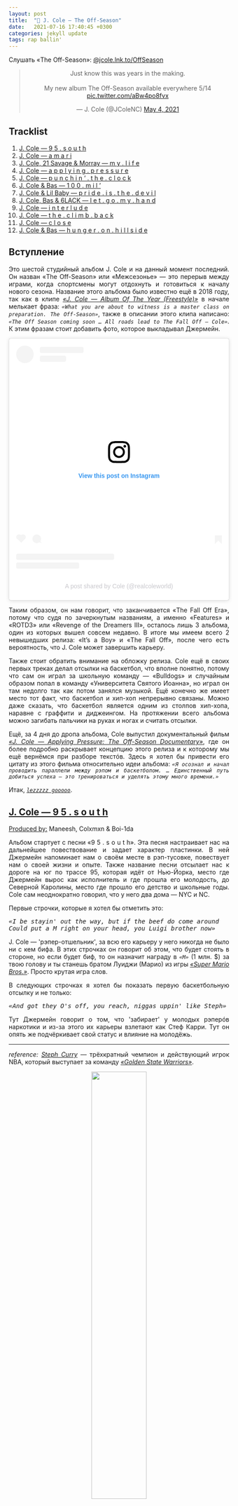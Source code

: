 ```yaml
---
layout: post
title:  "🎤 J. Cole — The Off-Season"
date:   2021-07-16 17:40:45 +0300
categories: jekyll update
tags: rap ballin'
---
```


<p>Слушать «The Off-Season»: <a href="https://jcole.lnk.to/OffSeason" target="blank_">@jcole.lnk.to/OffSeason</a></p>

<blockquote class="twitter-tweet" align="center"><p lang="en" dir="ltr">Just know this was years in the making. <br><br>My new album The Off-Season available everywhere 5/14 <a href="https://t.co/aBw4po8fvx">pic.twitter.com/aBw4po8fvx</a></p>&mdash; J. Cole (@JColeNC) <a href="https://twitter.com/JColeNC/status/1389633897043009547?ref_src=twsrc%5Etfw">May 4, 2021</a></blockquote> <script async src="https://platform.twitter.com/widgets.js" charset="utf-8"></script> 


<h2><a id="tracklist_">Tracklist</a></h2>
<ol>
    <a href="#audio1"><li>J. Cole — 9 5 . s o u t h</li></a>
    <a href="#audio2"><li>J. Cole — a m a r i</li></a>
    <a href="#audio3"><li>J. Cole, 21 Savage & Morray — m y . l i f e</li></a>
    <a href="#audio4"><li>J. Cole — a p p l y i n g . p r e s s u r e</li></a>
    <a href="#audio5"><li>J. Cole — p u n c h i n ‘ . t h e . c l o c k</li></a>
    <a href="#audio6"><li>J. Cole & Bas — 1 0 0 . m i l ’</li></a>
    <a href="#audio7"><li>J. Cole & Lil Baby — p r i d e . i s . t h e . d e v i l</li></a>
    <a href="#audio8"><li>J. Cole, Bas & 6LACK — l e t . g o . m y . h a n d</li></a>
    <a href="#audio9"><li>J. Cole — i n t e r l u d e</li></a>
    <a href="#audio10"><li>J. Cole — t h e . c l i m b . b a c k</li></a>
    <a href="#audio11"><li>J. Cole — c l o s e</li></a>
    <a href="#audio12"><li>J. Cole & Bas — h u n g e r . o n . h i l l s i d e</li></a>
</ol>

<div align="justify">
<h2>Вступление</h2>
<p>Это шестой студийный альбом J. Cole и на данный момент последний. Он назван «The Off-Season» или «Межсезонье» — это перерыв между играми, когда спортсмены могут отдохнуть и готовиться к началу нового сезона. Название этого альбома было известно ещё в 2018 году, так как в клипе <a href="https://youtu.be/q_ohmJtsUYs" target="blank_"><i>«J. Cole — Album Of The Year (Freestyle)»</i></a> в начале мелькает фраза: <code><i>«What you are about to witness is a master class on preparation. The Off-Season»</i></code>, также в описании этого клипа написано: <code><i>«The Off Season coming soon … All roads lead to The Fall Off — Cole»</i></code>. К этим фразам стоит добавить фото, которое выкладывал Джермейн.</p>

<center><blockquote class="instagram-media" data-instgrm-captioned data-instgrm-permalink="https://www.instagram.com/p/CJZtGT-FK4c/?utm_source=ig_embed&amp;utm_campaign=loading" data-instgrm-version="13" style="background:#FFF; border:0; border-radius:3px; box-shadow:0 0 1px 0 rgba(0,0,0,0.5),0 1px 10px 0 rgba(0,0,0,0.15); margin: 1px; max-width:540px; min-width:326px; padding:0; width:99.375%; width:-webkit-calc(100% - 2px); width:calc(100% - 2px);"><div style="padding:16px;"> <a href="https://www.instagram.com/p/CJZtGT-FK4c/?utm_source=ig_embed&amp;utm_campaign=loading" style=" background:#FFFFFF; line-height:0; padding:0 0; text-align:center; text-decoration:none; width:100%;" target="_blank"> <div style=" display: flex; flex-direction: row; align-items: center;"> <div style="background-color: #F4F4F4; border-radius: 50%; flex-grow: 0; height: 40px; margin-right: 14px; width: 40px;"></div> <div style="display: flex; flex-direction: column; flex-grow: 1; justify-content: center;"> <div style=" background-color: #F4F4F4; border-radius: 4px; flex-grow: 0; height: 14px; margin-bottom: 6px; width: 100px;"></div> <div style=" background-color: #F4F4F4; border-radius: 4px; flex-grow: 0; height: 14px; width: 60px;"></div></div></div><div style="padding: 19% 0;"></div> <div  style="display:block; height:50px; margin:0 auto 12px; width:50px;"><svg width="50px" height="50px" viewBox="0 0 60 60" version="1.1" xmlns="https://www.w3.org/2000/svg" xmlns:xlink="https://www.w3.org/1999/xlink"><g stroke="none" stroke-width="1" fill="none" fill-rule="evenodd"><g transform="translate(-511.000000, -20.000000)" fill="#000000"><g><path d="M556.869,30.41 C554.814,30.41 553.148,32.076 553.148,34.131 C553.148,36.186 554.814,37.852 556.869,37.852 C558.924,37.852 560.59,36.186 560.59,34.131 C560.59,32.076 558.924,30.41 556.869,30.41 M541,60.657 C535.114,60.657 530.342,55.887 530.342,50 C530.342,44.114 535.114,39.342 541,39.342 C546.887,39.342 551.658,44.114 551.658,50 C551.658,55.887 546.887,60.657 541,60.657 M541,33.886 C532.1,33.886 524.886,41.1 524.886,50 C524.886,58.899 532.1,66.113 541,66.113 C549.9,66.113 557.115,58.899 557.115,50 C557.115,41.1 549.9,33.886 541,33.886 M565.378,62.101 C565.244,65.022 564.756,66.606 564.346,67.663 C563.803,69.06 563.154,70.057 562.106,71.106 C561.058,72.155 560.06,72.803 558.662,73.347 C557.607,73.757 556.021,74.244 553.102,74.378 C549.944,74.521 548.997,74.552 541,74.552 C533.003,74.552 532.056,74.521 528.898,74.378 C525.979,74.244 524.393,73.757 523.338,73.347 C521.94,72.803 520.942,72.155 519.894,71.106 C518.846,70.057 518.197,69.06 517.654,67.663 C517.244,66.606 516.755,65.022 516.623,62.101 C516.479,58.943 516.448,57.996 516.448,50 C516.448,42.003 516.479,41.056 516.623,37.899 C516.755,34.978 517.244,33.391 517.654,32.338 C518.197,30.938 518.846,29.942 519.894,28.894 C520.942,27.846 521.94,27.196 523.338,26.654 C524.393,26.244 525.979,25.756 528.898,25.623 C532.057,25.479 533.004,25.448 541,25.448 C548.997,25.448 549.943,25.479 553.102,25.623 C556.021,25.756 557.607,26.244 558.662,26.654 C560.06,27.196 561.058,27.846 562.106,28.894 C563.154,29.942 563.803,30.938 564.346,32.338 C564.756,33.391 565.244,34.978 565.378,37.899 C565.522,41.056 565.552,42.003 565.552,50 C565.552,57.996 565.522,58.943 565.378,62.101 M570.82,37.631 C570.674,34.438 570.167,32.258 569.425,30.349 C568.659,28.377 567.633,26.702 565.965,25.035 C564.297,23.368 562.623,22.342 560.652,21.575 C558.743,20.834 556.562,20.326 553.369,20.18 C550.169,20.033 549.148,20 541,20 C532.853,20 531.831,20.033 528.631,20.18 C525.438,20.326 523.257,20.834 521.349,21.575 C519.376,22.342 517.703,23.368 516.035,25.035 C514.368,26.702 513.342,28.377 512.574,30.349 C511.834,32.258 511.326,34.438 511.181,37.631 C511.035,40.831 511,41.851 511,50 C511,58.147 511.035,59.17 511.181,62.369 C511.326,65.562 511.834,67.743 512.574,69.651 C513.342,71.625 514.368,73.296 516.035,74.965 C517.703,76.634 519.376,77.658 521.349,78.425 C523.257,79.167 525.438,79.673 528.631,79.82 C531.831,79.965 532.853,80.001 541,80.001 C549.148,80.001 550.169,79.965 553.369,79.82 C556.562,79.673 558.743,79.167 560.652,78.425 C562.623,77.658 564.297,76.634 565.965,74.965 C567.633,73.296 568.659,71.625 569.425,69.651 C570.167,67.743 570.674,65.562 570.82,62.369 C570.966,59.17 571,58.147 571,50 C571,41.851 570.966,40.831 570.82,37.631"></path></g></g></g></svg></div><div style="padding-top: 8px;"> <div style=" color:#3897f0; font-family:Arial,sans-serif; font-size:14px; font-style:normal; font-weight:550; line-height:18px;"> View this post on Instagram</div></div><div style="padding: 12.5% 0;"></div> <div style="display: flex; flex-direction: row; margin-bottom: 14px; align-items: center;"><div> <div style="background-color: #F4F4F4; border-radius: 50%; height: 12.5px; width: 12.5px; transform: translateX(0px) translateY(7px);"></div> <div style="background-color: #F4F4F4; height: 12.5px; transform: rotate(-45deg) translateX(3px) translateY(1px); width: 12.5px; flex-grow: 0; margin-right: 14px; margin-left: 2px;"></div> <div style="background-color: #F4F4F4; border-radius: 50%; height: 12.5px; width: 12.5px; transform: translateX(9px) translateY(-18px);"></div></div><div style="margin-left: 8px;"> <div style=" background-color: #F4F4F4; border-radius: 50%; flex-grow: 0; height: 20px; width: 20px;"></div> <div style=" width: 0; height: 0; border-top: 2px solid transparent; border-left: 6px solid #f4f4f4; border-bottom: 2px solid transparent; transform: translateX(16px) translateY(-4px) rotate(30deg)"></div></div><div style="margin-left: auto;"> <div style=" width: 0px; border-top: 8px solid #F4F4F4; border-right: 8px solid transparent; transform: translateY(16px);"></div> <div style=" background-color: #F4F4F4; flex-grow: 0; height: 12px; width: 16px; transform: translateY(-4px);"></div> <div style=" width: 0; height: 0; border-top: 8px solid #F4F4F4; border-left: 8px solid transparent; transform: translateY(-4px) translateX(8px);"></div></div></div> <div style="display: flex; flex-direction: column; flex-grow: 1; justify-content: center; margin-bottom: 24px;"> <div style=" background-color: #F4F4F4; border-radius: 4px; flex-grow: 0; height: 14px; margin-bottom: 6px; width: 224px;"></div> <div style=" background-color: #F4F4F4; border-radius: 4px; flex-grow: 0; height: 14px; width: 144px;"></div></div></a><p style=" color:#c9c8cd; font-family:Arial,sans-serif; font-size:14px; line-height:17px; margin-bottom:0; margin-top:8px; overflow:hidden; padding:8px 0 7px; text-align:center; text-overflow:ellipsis; white-space:nowrap;"><a href="https://www.instagram.com/p/CJZtGT-FK4c/?utm_source=ig_embed&amp;utm_campaign=loading" style=" color:#c9c8cd; font-family:Arial,sans-serif; font-size:14px; font-style:normal; font-weight:normal; line-height:17px; text-decoration:none;" target="_blank">A post shared by Cole (@realcoleworld)</a></p></div></blockquote> <script async src="//www.instagram.com/embed.js"></script></center>

<p>Таким образом, он нам говорит, что заканчивается «The Fall Off Era», потому что судя по зачеркнутым названиям, а именно «Features» и «ROTD3» или «Revenge of the Dreamers III», осталось лишь 3 альбома, один из которых вышел совсем недавно. В итоге мы имеем всего 2 невышедших релиза: «It’s a Boy» и «The Fall Off», после чего есть вероятность, что J. Cole может завершить карьеру.</p>
<p>Также стоит обратить внимание на обложку релиза. Cole ещё в своих первых треках делал отсылки на баскетбол, что вполне понятно, потому что сам он играл за школьную команду — «Bulldogs» и случайным образом попал в команду «Университета Святого Иоанна», но играл он там недолго так как потом занялся музыкой. Ещё конечно же имеет место тот факт, что баскетбол и хип-хоп непрерывно связаны. Можно даже сказать, что баскетбол является одним из столпов хип-хопа, наравне с граффити и диджеингом. На протяжении всего альбома можно загибать пальчики на руках и ногах и считать отсылки.</p>
<p>Ещё, за 4 дня до дропа альбома, Cole выпустил документальный фильм <a href="https://youtu.be/135bv6GhD2M" target="blank_"><i>«J. Cole — Applying Pressure: The Off-Season Documentary»</i></a>, где он более подробно раскрывает концепцию этого релиза и к которому мы ещё вернёмся при разборе текстóв. Здесь я хотел бы привести его цитату из этого фильма относительно идеи альбома: <code><i>«Я осознал и начал проводить параллели между рэпом и баскетболом. … Единственный путь добиться успеха — это тренироваться и уделять этому много времени.»</i></code></p>
<p>Итак, <code><a href="https://youtu.be/gf60ovz55Rw" target="blank_"><i>lezzzzz gooooo</i></a></code>.</p>


<h2><a id="audio1" href="#tracklist_">J. Cole — 9 5 . s o u t h</a></h2>
<p><u>Produced by:</u> Maneesh, Colxmxn & Boi-1da</p>
Альбом стартует с песни «9 5 . s o u t h». Эта песня настраивает нас на дальнейшее повествование и задает характер пластинки. В ней Джермейн напоминает нам о своём месте в рэп-тусовке, повествует нам о своей жизни и опыте. Также название песни отсылает нас к дороге на юг по трассе 95, которая идёт от Нью-Йорка, место где Джермейн вырос как исполнитель и где прошла его молодость, до Северной Каролины, место где прошло его детство и школьные годы. Cole сам неоднократно говорил, что у него два дома — NYC и NC.
<p>Первые строчки, которые я хотел бы отметить это:</p>
<pre>
<i>«I be stayin' out the way, but if the beef do come around
Could put a M right on your head, you Luigi brother now»</i>
</pre>
<p>J. Cole — 'рэпер-отшельник', за всю его карьеру у него никогда не было ни с кем бифа. В этих строчках он говорит об этом, что будет стоять в стороне, но если будет биф, то он назначит награду в <code><i>«M»</i></code> (1 млн. $) за твою голову и ты станешь братом Луиджи (Марио) из игры <a href="https://en.wikipedia.org/wiki/Super_Mario_Bros." target="blank_"><i>«Super Mario Bros.»</i></a>. Просто крутая игра слов.</p>

<p>В следующих строчках я хотел бы показать первую баскетбольную отсылку и не только:</p>
<pre>
<i>«And got they O's off, you reach, niggas uppin' like Steph»</i>
</pre>
<p>Тут Джермейн говорит о том, что 'забирает' у молодых рэперóв наркотики и из-за этого их карьеры взлетают как Стеф Карри. Тут он опять же подчёркивает свой статус и влияние на молодёжь.</p>
<hr>
<p><i>reference:</i> <a href="https://en.wikipedia.org/wiki/Stephen_Curry" target="blank_"><i>Steph Curry</i></a> — трёхкратный чемпион и действующий игрок NBA, который выступает за команду <a href="https://en.wikipedia.org/wiki/Golden_State_Warriors" target="blank_"><i>«Golden State Warriors»</i></a>.</p>
<p align="center"><img src="/assets/off-season/steph.webp" width="50%"></p>
<hr>
<p>Если возвращаться к теме двух городов, то стоит упомянуть, что <a href="https://en.wikipedia.org/wiki/Dell_Curry" target="blank_"><i>отец Стефа</i></a> долгое время выступал за <a href="https://en.wikipedia.org/wiki/Charlotte_Hornets" target="blank_"><i>«Charlotte Hornets»</i></a>, команда, которая базируется в городе Charlotte, NC. И сам Стефан провёл там своё детство и выступал сначала за школьную команду — <a href="https://en.wikipedia.org/wiki/Charlotte_Christian_School" target="blank_"><i>«Charlotte Christian»</i></a>, а затем получил приглашение в университет от <a href="https://en.wikipedia.org/wiki/Davidson_Wildcats_men%27s_basketball" target="blank_"><i>«Davidson Wildcats»</i></a> в той же Северной Каролине, где зарождалась его профессиональная карьера.</p>

Следующая строчка:
<pre>
<i>«To blow your nose off, gesundheit, and then resume flight»</i>
</pre>
<p>Здесь он говорит: <code><i>«Вытри свой нос, будь здоров и продолжай свой полёт»</i></code><br>
Продолжается тема с наркотиками, но примечательно тут то, что он использует немецкое слово — <code><i>«gesundheit»</i></code>, что означает — <code><i>«будьте здоровы»</i></code>. Это не просто так, отец J. Cole был военным США и покинул семью, когда Джермейн был ещё младенцем. Cole родился на военной базе США в ФРГ и тем словом, он как бы подчёркивает пунктик из своей биографии.</p>

<p>Также в конце трека звучит сэмпл — <a href="https://youtu.be/kaq025i3XK8?t=33" target="blank_"><i>«Lil Jon & The East Side Boyz - Put Yo Hood Up»</i></a>:</p>

<pre>
<i>«Put your hood up
Put your hood up
Put your hood up
Put your hood up
Put your clique up
Put your clique up
Put your clique up
Put your clique up
Represent your shit, motherfucker
Represent your shit, motherfucker
Represent your clique, motherfucker
Represent your clique, motherfucker
If you scared to throw it up, get the fuck out the club
If you scared to throw it up, get the fuck out the club»</i>
</pre>

<p>И в клипе Lil Jon к этому треку имеется также отсылка к баскетбольной тематике всего альбома J. Cole.</p>

<p>Чтобы не затягивать с каждым треком, я просто выпишу ещё строчки, которые просто примечательны.</p>
<ol>
    <li><code><i>«I-95 shit, Carolina, 2-6, stand up, nigga»</i></code> — опять тема с двумя домами и <code><i>«2-6»</i></code> — код тюрьмы в родном городе J. Cole — Fayetteville, NC.</li>
    <li><code><i>«Look how everybody clappin' when your thirty-song album do a measly hundred thou'»</i></code> — отсылка к тому что многие молодые ребята сосредотачиваются на количестве, а не на качестве.</li>
    <li><code><i>«No plans to doze off, the streets, it don't come with a ref'»</i></code> — тут понятно — <code><i>«ref'»</i></code> — судия, все дела, ещё одна баскетбольная отсылка. ⛹️‍♀️</li>
</ol>


<h2><a id="audio2" href="#tracklist_">J. Cole — a m a r i</a></h2>
<p><u>Produced by:</u> T-Minus, J. Cole, Suzuki & Timbaland</p>

<p>Второй трек на альбоме, «a m a r i», назван в честь сына менеджера лейбла Dreamville, в котором J. Cole является основателем. Также хочется отметить, что на альбоме либо присутствуют сольные треки, либо треки с 'семьёй', теми людьми, которыми, по словам J. Cole, он максимально близок. Для меня под вопросом только Lil Baby. На этом треке J. Cole опять же 'показывает свои мускулы', как он из обычного парня превратился в того, кем он сейчас является. Затрагивает тему жизни простых людей в этом сложном мире. Этим треком он даёт мотивацию другим людям и утверждает, что если у него получилось добиться успеха, то и у тебя тоже получится, чем бы ты не занимался, главное отдавать всего себя.</p>

<p>В самом начале идёт приятный напев, который, я бы сказал, не свойственен для J. Cole.<br>
Открыть разбор трека я хотел бы со следующих строчек:</p>

<pre>
<i>«Now I'm at the Garden sittin' half court
Watchin' Jr. catch it off the backboard»</i>
</pre>

<p>Снова баскетбольная отсылка.</p>
<hr>
<p><i>reference:</i> <code><i>«Garden»</i></code> или <a href="https://en.wikipedia.org/wiki/Madison_Square_Garden" target="blank_"><i>«Madison Square Garden»</i></a> — это домашняя арена команды <a href="https://en.wikipedia.org/wiki/New_York_Knicks" target="blank_"><i>«New York Knicks»</i></a>, которая как несложно догадаться находится в NYC.</p>
<hr>
<p>Вторая же строчка отсылает нас к игроку NBA — <a href="https://en.wikipedia.org/wiki/Dennis_Smith_Jr." target="blank_"><i>Dennis Smith Jr.</i></a>, который выступал и выступает за 'Knicks'. Примечательно, что они большие друзья с J. Cole и Dennis родился и провёл своё детство в первом 'доме' J. Cole — Fayetteville, NC. Думаю не нужно намекать, что это опять-таки затрагивает тему двух городов. Собственно этот bar отсылает нас к их совместному выступлению на 2019 All-Star Dunk Contest.</p>

<p align="center"><iframe width="70%" height="315" src="https://www.youtube.com/embed/5uaTHWCuosA" title="YouTube video player" frameborder="0" allow="accelerometer; autoplay; clipboard-write; encrypted-media; gyroscope; picture-in-picture" allowfullscreen></iframe></p>

<p>Первая строчка на куплете безумно классная:</p>

<pre>
<i>«Either you gon' hustle or that nigga Uncle Sam got yo' ass re-enlisting»</i>
</pre>

<p><code><i>«Дядя Сэм»</i></code> — это типичный образ США, который ассоциируется с военными конфликтами или политическими карикатурами. Здесь Cole даёт напутственное слово, либо ты зарабатываешь деньги и двигаешься в жизни, либо ты сгниваешь на улице и умираешь, как на войне.</p>

<p>Следующая баскетбольная отсылка в треке звучит так:</p>

<pre>
<i>«Kill 'em on a song, walk up out the booth, do the Westbrook rock-a-baby»</i>
</pre>
<hr>
<p><i>reference:</i> <a href="https://en.wikipedia.org/wiki/Russell_Westbrook" target="blank_"><i>Russell Westbrook</i></a> — максимально атлетичный игрок NBA на позиции разыгрывающего, который и прославился своими 'данными' и очень агрессивной игрой в атаке.</p>
<p align="center"><img src="/assets/off-season/westbrook.jpg" width="40%"></p>
<hr>
<p>В 2019 году Рассел начал делать жест «Rock-the-baby», то есть 'укачивание ребёнка'. Как он сам объяснял этот жест в интервью: <code><i>«I’m pretty big for my position and I would say I’m probably stronger than other guys at my position. So when I have smaller guys on me you gotta treat them like babies. The guys guarding me don’t love it so much but everybody else loves it.»</i></code></p>
<p align="center"><iframe width="70%" height="315" src="https://www.youtube.com/embed/pmVV-QT4uAw" title="YouTube video player" frameborder="0" allow="accelerometer; autoplay; clipboard-write; encrypted-media; gyroscope; picture-in-picture" allowfullscreen></iframe></p>

<p>Заканчивается композиция словами:</p>
<pre>
<i>«Made it out, it gotta mean something»</i>
</pre>
<p>J. Cole говорит: <code><i>«Если получилось выбраться у меня, то и у тебя обязательно получится»</i></code>. И переводит к следующему треку нас всё тот же напев из начала песни.</p>

<p>Примечательные строчки:</p>
<ol>
    <li><code><i>«Dreamville the Army, not a Navy»</i></code> — отсылка к собственному лейблу.</li>
    <li><code><i>«My niggas like "Eenie, meenie, miney, moe"»</i></code> — корейский детский счетный стишок, используемый для выбора человека в играх.</li>
    <li><code><i>«I was doin' eighty on the interstate»</i></code> — воспоминание о студенческих годах, когда ему приходилось ездить из NC в NYC и обратно по этому шоссе 95 из <a href="#audio1"><i>первого трека</i></a> на альбоме.</li>
</ol>


<h2><a id="audio3" href="#tracklist_">J. Cole, 21 Savage & Morray — m y . l i f e</a></h2>
<p><u>Produced by:</u> WU10, J. Cole & Jake One</p>

<p>Это первый фит на альбоме J. Cole с 2013 года и это <i>безусловно</i> и <i>безоговорочно лучшая композиция на этой пластинке</i>. Очень классный симбиоз образуется между J. Cole и 21 Savage. Они как два брата и младший из них, 21 Savage, пытается не уступать старшему. Это было видно ещё с композиции <a href="https://youtu.be/DmWWqogr_r8" target="blank_"><i>«21 Savage & J. Cole — a lot»</i></a>, которая выиграла Grammy Award for Best Rap Song. Если рассматривать отдельно творчество 21 Savage, то там ничего примечательного нет, очередной представитель хасл-рэпа, чего только стоит его знаменитый <a href="https://youtu.be/H1KBHFXm2Bg" target="blank_"><i>«Bank Account»</i></a>, но когда на бит залетает J. Cole, то он как будто отбрасывает это всё и раскрывается под другим ракурсом. Также стоит заметить безупречный парт Morray, который украсил своим голосом припев этой композиции. Этот трек повествует о трудностях на пути к славе и каким был бы их путь если бы они перестали бороться.</p>

<p>На самом деле, в этой песне есть много о чём хотелось бы написать.
На первой строчке своего парта, J. Cole произносит такие слова:</p>

<pre>
<i>«Spiralin' up, just like a rich nigga staircase (Spiral up)»</i>
</pre>

<p>Этим он говорит, что богатым легче добиваться успеха. Подобная тема была им раскрыта на песне <a href="https://youtu.be/bbdgT3_uSLw" target="blank_"><i>«J. Cole — Rich Niggaz»</i></a> с альбома 2013 года — «Born Sinner»:</p>
<pre>
<i>«I hate rich niggas, god damn it
‘Cause I ain’t never had a lot, damn it
Who you had to kill? Who you had to rob?
Who you had to fuck just to make it to the top, damn it?
Or maybe that’s daddy money, escalator, no ladder money
Escalade, new Caddy money»</i>
</pre>

<p>Здесь Джермейн говорит, что он успешен, что впечатляет, поскольку у него не было богатых родителей — вместо этого ему пришлось взбираться на вершину самому.</p>

<p>Следующий фрагмент который я хотел бы выделить звучит так:</p>
<pre>
<i>«Nigga, I'm starvin', immensely
Know when I'm done with these songs, you gon' miss me
Ja Morant, I'm on my Grizzly
You niggas just cubs but no, not the ones in the big leagues
After The Fall Off, I promise I'm comin' to sellin' out Wrigley's
Nigga, I'm just a product of poverty, full of narcotics to profit off quickly
My family tree got a history of users that struggle with demons
Not really the hustler instincts
Therefore, often, my pockets was empty
So while some of my partners was servin' up rocks on the corners, the project assemblies
Me, I was startin' to envy, wanna be on the top where it's plenty»</i>
</pre>

<p>Первые две строчки говорят нам о том, что близится конец карьеры J. Cole и когда он её закончит, то нам будет его нехватать.<br>
Далее идёт баскетбольная отсылка на молодую звезду NBA — <a href="https://en.wikipedia.org/wiki/Ja_Morant" target="blank_"><i>Ja Morant</i></a>. Здесь J. Cole говорит: <code><i>«I’m on my Grizzly»</i></code> — это означает, что Джермейн работает очень усердно, но также стоит упомянуть, что Ja Morant представляет команду <a href="https://en.wikipedia.org/wiki/Memphis_Grizzlies" target="blank_"><i>«Memphis Grizzlies»</i></a> и таким образом получается ненавязчивая игра слов.<br>
<blockquote class="twitter-tweet" align="center"><p lang="en" dir="ltr">&quot; ja morant i&#39;m on my grizzly &quot; heard you <a href="https://twitter.com/JColeNC?ref_src=twsrc%5Etfw">@JColeNC</a> 🤝😤</p>&mdash; Ja Morant (@JaMorant) <a href="https://twitter.com/JaMorant/status/1393056482510442500?ref_src=twsrc%5Etfw">May 14, 2021</a></blockquote> <script async src="https://platform.twitter.com/widgets.js" charset="utf-8"></script>
После этого Джермейн говорит о своих хейтерах или 'детёнышах' — <code><i>«cubs»</i></code>, что они не для его уровня. Под <code><i>«big leagues»</i></code> он понимает также бейсбольную команду <a href="https://en.wikipedia.org/wiki/Chicago_Cubs" target="blank_"><i>«Chicago Cubs»</i></a>, которые выступают в Главной лиге. Опять получается игра слов.<br>
<code><i>«After The Fall Off, I promise I'm comin' to sellin' out Wrigley's»</i></code> — идёт напоминание того, что сейчас наступает закат карьеры и то что после альбома «The Fall Off» он будет продаваться как Wrigley.</p>
<hr>
<p><i>reference:</i> <a href="https://en.wikipedia.org/wiki/Wrigley_Company" target="blank_"><i>Wrigley</i></a> — это крупная американская компания, которая выпускала жвачки, но в 2008 году её купил бренд «Mars» за 23 млрд. $.</p>
<hr>
<p>Также эта компания владеет стадионом <a href="https://en.wikipedia.org/wiki/Wrigley_Field" target="blank_"><i>«Wrigley Field»</i></a>, домашней ареной для бейсбольной команды «Chicago Cubs», которых упоминал Cole строчкой выше.
Дальше Джермейн возвращает нас к своему лучшему альбому <sup>по моему мнению</sup> — «2014 Forest Hill Drive», в котором подробнее раскрывалась тема его дома и взросления. Он напоминает нам о вреде наркотиков и их негативном влияние на жизни людей. Говорит, что члены его семьи также стали жертвами наркозависимости. Cole видел, как его сверстники занимались продажей препаратов на улицах и тогда он завидовал им, потому что хотел тоже зарабатывать подобным образом, ведь суммы там были немалые.</p>

<p>Далее идёт замечательный припев:</p>
<pre>
<i>«My life is all I have
My rhymes, my pen, my pad
And I done made it out the struggle, don't judge me
What you sayin' now won't budge me
'Cause where I come from (Come from), so often (So often)
People you grow up with layin' in a coffin
But I done made it through the pain and strife
It's my time now, my world, my life, my life»</i>
</pre>

<p>Этот крутейший сэмпл был взят у <a href="https://youtu.be/pfblnrUjysI?t=23" target="blank_"><i>«Styles, Pharoahe Monch — The Life»</i></a>, но добавляя туда бит и голос Morray он стал звучать совсем по-новому. Думаю, что эти строчки не нуждаются в объяснении и они говорят всё сами за себя.</p>

<p>Парт 21 Savage начинается с более грустных и личных строк:</p>
<pre>
<i>«Say what? The stuff that I've seen got me traumatized
I let the K go when Johnny died
Swangin' that muhfucka' side to side»</i>
</pre>

<p>В это он вкладывает случай, когда на своем 21-м дне рождении, в него шесть раз попали во время неудачной перестрелки, в результате которой погиб его лучший друг — Джонни. 21 Savage чуть не умер от кровопотери после того, как одна из пуль попала ему в шею. С тех пор тот случай изменил его жизнь и он никогда не забудет своих покойных друзей.</p>

<p><code><i>«We don't participate, ain't with that squashin' shit, all we believe in is homicide»</i></code> — этими строчками 21 Savage хочет подчеркнуть то, что он не сочиняет дисс-песен о людях, с которыми у него личная неприязнь, вместо этого он просто убивает их. Звучит брутально, круто и пафосно, но, к сожалению, 'русскому человеку' такого не прочувствовать.</p>

<p><code><i>«I pray that my past ain't ahead of me (21)»</i></code> — опять-таки, до того как прийти в рэп, как многие молодые люди, он занимался уличными делами, что может сказаться на его настоящем.</p> 

<p>Следующими строчками 21 Savage напоминает нам о том случае, который произошёл с ним и многие другие ситуации, когда он терял друзей:</p>
<pre>
<i>«I got some partners who left this Earth
Maybe the pain made a better me (On God)
Just know that they secrets is kept with me (On God)»</i>
</pre>

<p>Примечательные строчки:</p>
<ol>
    <li><code><i>«What I see in the sky, the 'Ville is the ceilin', can't reach up too high, evidently»</i></code> — тут J. Cole просто превозносит своё объединение.</li>
    <li><code><i>«Wanna be in the spot like where every bitch want me like Rihanna droppin' new Fenty»</i></code> — <a href="https://en.wikipedia.org/wiki/Fenty_Beauty" target="blank_"><i>Fenty Beaty</i></a> — это косметический бренд, основанный исполнительницей Rihanna и LVMH.</li>
    <li><code><i>«I see chicken, you niggas is breast to me»</i></code> — это очень классный панч от 21 Savage. Тут он сравнивает ребят с района с куриными грудками — d'fuq??? Скорее всего он имеет ввиду, что обозвать человека курицей это уже само по себе оскорбление, а куриная грудка является самой нежной и мягкой частью, что может означать, что они ууух прям трусы-трусы.</li>
</ol>

<p>В заключение этого трека можно сказать, что J. Cole и 21 Savage выступают противоположностями. Джермейн — это парень который всё время завидовал 21 Savage, потому что тот умел вертеться в жизни и занимался уличными делами, но также Cole понимал, что это грязные и кровавые деньги, поэтому не шёл по этому пути. И в частности из-за этого трек выглядит цельным, а с сэмплом и голосом Morray, эта композиция становиться, наверное, лучшей на всём альбоме.</p>


<h2><a id="audio4" href="#tracklist_">J. Cole — a p p l y i n g . p r e s s u r e</a></h2>
<p><u>Produced by:</u> J. Cole</p>

<p>В треке «a p p l y i n g . p r e s s u r e», J. Cole 'оказывает давление' на рэперóв, которые выставляют напоказ богатство, которого у них нет и которые мягко говоря приукрашивают себя и своё положение в песнях. Можно назвать это дисс-наставление для всех тупых cap-рэперóв.</p>

<p>На куплете можно услышать следующие строчки:</p>
<pre>
<i>«Verses hit hard, never pitched hard or played the streets
These niggas' whips hard, behind closed doors, can't pay the lease (Uh)
Ain't nothin' wrong with livin' check to check 'cause most have to (I understand that)
Instead of cappin', why don’t you talk about being a broke rapper? (I don’t understand that)
That's a perspective I respect because it’s real
What it's like to be nice as fuck but got to stress to pay the bills»</i>
</pre>

<p>В начале он говорит, что не увлекался уличными делами и это было подробно рассказано ещё на альбоме «2014 Forest Hills Drive».<br>
Далее Cole утверждает, что ничего страшного если вы <sup>тупые cap-рэперы</sup> живёте от зарплаты до зарплаты, потому что многие люди так живут. Джермейн не скрывая говорит о своей неприязни к ним — <code><i>«Вместо того, чтобы cap'ать <sup>говорить неправду или преувеличивать</sup> может скажите, что вы бедные рэперы?»</i></code>. Джермейн пытается до нас донести то, что незачем врать людям, потому что их привлекает честность и открытость. <code><i>«В чём прикол быть паинькой на публике, а потом переживать об оплате счетов?»</i></code>.</p>

<p>В этой части композиции он выступает в роли того, кто 'оказывает давление', но дальше роли меняются и он уже выступает в роли того на кого 'оказывают давление', рассказывая о своём жизненном опыте. Мы можем заметить следующие строчки:</p>
<pre>
<i>«That was me in '08, seein' no cake
Not even on dates I celebrated my birth
Just did the mental math and calculated my worth»</i>
</pre>

<p>Далее он признаётся, что иногда становился жертвой чувства ревности. Однако Джермейн смог взять под контроль те эмоции, которые заставили его сосредоточиться на собственном росте, что в конечном итоге привело его к успеху и богатству:</p>
<pre>
<i>«I can cap and say that I never scratched my jealousy's itch
But thank God I conquered that 'cause if not I'd never be rich
Envy keep your pockets empty, so just focus on you
If you broke and clownin' a millionaire, the joke is on you
Money ain't everything, I never say that (Never)
But niggas throw stones knowin' they sell they soul to get wherever they at (Come on, man)»</i>
</pre>

<p>Также продолжается дисс-часть, в которой Cole подчеркивает зависть и лицемерие людей, которые выставляют напоказ дорогие вещи, но ненавидят настоящих миллионеров. Ещё он тут подмечает то, что уважает тех людей, которые пытаются стать лучше и тратят свою энергию в этом направлении, вместо того, чтобы бросать камни в других людей.</p>

<p>В аутро, J. Cole ещё раз подмечает разницу между 'real niggas' и 'mothafuckin' fraudulent niggas':</p>
<pre>
<i>«'Cause niggas just try to act like you just not that motherfuckin' nigga, like
Like you just really don't do it how you do it
Like niggas will really try to act like you don't do what you do
Nigga look you dead in your face
And really act like you don't do it to the level that you do it
That's why sometimes you gotta come through and just do it at the level that you do it in front of every nigga face
So they know the difference between you, the real niggas, and the mothafuckin' fraudulent niggas, man
Don't never get it fucked up
If a nigga can't do it like you do it sometimes you gotta do it in front of his fuckin' face so he'll know forever»</i>
</pre>

<p>В конце нас подхватывают слова <a href="https://en.wikipedia.org/wiki/Martin_Luther_King_Jr." target="blank_"><i>Мартина Лютера Кинга</i></a>, которые Cole использует для того, чтобы дополнить аутро и сказать нам о проблеме, когда люди не могут или не хотят признать чужой труд:</p>
<pre>
<i>«These are the same ones telling our people what we are and we aren't because we're just not working hard enough
And that mentality is what we're up against today
But this is good to know because this time, when we march on the Capitol
You can go ahead and let 'em know long before we get there, we're coming to get that check)»</i>
</pre>

<p align="center"><iframe width="70%" height="315" src="https://www.youtube.com/embed/aBwKnnZN52U" title="YouTube video player" frameborder="0" allow="accelerometer; autoplay; clipboard-write; encrypted-media; gyroscope; picture-in-picture" allowfullscreen></iframe></p>

<p>Примечательные строчки:</p>
<ol>
    <li><code><i>«Shit crazy, didn’t know I got more M's than a real Slim Shady video (I'm the real Shady)»</i></code> — тут идёт отсылка на <a href="https://youtu.be/eJO5HU_7_1w" target="blank_"><i>Slim Shady</i></a> — альтер-эго <a href="https://en.wikipedia.org/wiki/Eminem" target="blank_"><i>Eminem</i></a>, которое дало ему путь на вершину славы. Здесь встречается игра слов, <code><i>«M»</i></code> — может означать как 'миллион', но может быть это 'Em' то есть сокращенный псевдоним Eminem.</li>
    <li><code><i>«Big Boss, less Rick Ross, more like a wavy Hideo Kojima, they tote steamers around the way we tippy-toe»</i></code> — в этих строчках Cole называет себя <code><i>«big boss»</i></code> после того, как в предыдущей строчке осознаёт сколько у него миллионов. Он отсылается к хип-хоп исполнителю <a href="https://en.wikipedia.org/wiki/Rick_Ross" target="blank_"><i>Rick Ross</i></a> и также сравнивает себя с главным героем игры «Metal Gear Solid» — Солидом Снейком (a.k.a Big Boss), которую создал знаменитый геймдизайнер <a href="https://en.wikipedia.org/wiki/Hideo_Kojima" target="blank_"><i>Hideo Kojima</i></a>.</li>
</ol>

<h2><a id="audio5" href="#tracklist_">J. Cole — p u n c h i n ‘ . t h e . c l o c k</a></h2>
<p><u>Produced by:</u> J. Cole</p>

<p>Это самая короткая песня на этом альбоме и в ней Джермейн рассказывает о часах, которые он провёл, работая или 'пробивая часы'.<br>
По сути структуру трека можно описать как: интро ⟼ куплет ⟼ аутро; один большой long talk.</p>

<p>Интро представляет собой сэмпл интервью звезды NBA — <a href="https://en.wikipedia.org/wiki/Damian_Lillard" target="blank_"><i>Damian Lillard</i></a>, 11 августа 2020 года после игры, когда он набрал 61 очко.</p>

<blockquote class="twitter-tweet" align="center"><p lang="en" dir="ltr">“It ain’t nothing I want more. I told you when I first came here, I didn’t come here to waste my time. They gave us a chance to get in like we asked for &amp; that’s what we’re here to do. Job still ain’t done, but you know what I’m here for.”<br><br>Damian Lillard after his 61 point game. <a href="https://t.co/MQemfEGJbl">pic.twitter.com/MQemfEGJbl</a></p>&mdash; ClutchPoints (@ClutchPointsApp) <a href="https://twitter.com/ClutchPointsApp/status/1293357541183774720?ref_src=twsrc%5Etfw">August 12, 2020</a></blockquote> <script async src="https://platform.twitter.com/widgets.js" charset="utf-8"></script>

<p>Dame известен под прозвищем «Dame Time» — имя, которое он получил, выдирая победы для своей команды на последних секундах матча.</p>
<p align="center"><iframe width="70%" height="315" src="https://www.youtube.com/embed/a-M3x-eZpV8" title="YouTube video player" frameborder="0" allow="accelerometer; autoplay; clipboard-write; encrypted-media; gyroscope; picture-in-picture" allowfullscreen></iframe></p>
<p>Название песни может является отсылкой к прозвищу Lillard’a и празднованием — 'указанием на часы'.</p>
<p align="center"><iframe width="70%" height="315" src="https://www.youtube.com/embed/9Oj176jKeeU" title="YouTube video player" frameborder="0" allow="accelerometer; autoplay; clipboard-write; encrypted-media; gyroscope; picture-in-picture" allowfullscreen></iframe></p>

<p>На куплете же мы слышим все те же разговоры об уличных делах и этот куплет он служит больше антипримером и показывает как точно не стоит делать. Там представлена вымышленная ситуация, но которую Cole видел много раз на улицах родной Северной Каролины.</p>
<pre>
<i>«Shit profound, we propagating more profanity
Paid off collections from recollections of calamity (Oh shit, look, that nigga gonna shoot)
The shit pop off, I learned to duck under the canopy (Oh shit, run, nigga, run)
'Til it cool off, they murked a nigga right in front of me
Told him to come off his chain for tryna floss
Died over a cross just like the start of Christianity
When I was a boy, the teacher often reprimanded me (Jermaine)
Thought it was toys, it was a Glock this nigga handed me
I busted the trees, was barely strong enough to squeeze
Bullets traveled through leaves, it probably killed somebody randomly
Ran in the crib and played it off amongst the family
Nightmare scenes, the police finally apprehended me
Woke up screamin', seen a demon had his hand on me
Still sport the scar on my arm from where he branded me
Like a Que Dog, my niggas burnin' with the mute off
Loud pack smoke through the cracks, I catch a contact»</i>
</pre>

<p>В этой части куплета при первом прослушивании альбома мне очень запомнилась строчка: <code><i>«Died over a cross just like the start of Christianity»</i></code>. Не знаю почему, лучше не задаваться этим вопросом, это просто стиль.</p>

<p>Аутро трека является ответом Lillard’a, СМИ после того, как он выиграл три матча подряд против <a href="https://en.wikipedia.org/wiki/Oklahoma_City_Thunder" target="blank_"><i>«Oklahoma City Thunder»</i></a> в плей-офф 2019 года:</p>
<pre>
<i>«A lot of times, those situations are, um, are handled way before the time comes
In the summer, I think when you truly prepare yourself, and
With training and conditioning, and things like that
When you cheat yourself, you fail in those moments
You know, you crash, and when you really put the time in and
Whether people see it, or whether people know it or not
You know, it always come to light»</i>
</pre>

<p>Отрывок подчеркивает тему альбома, которую Cole объяснил в своем интервью 2021 года журналу <a href="https://covers.slamonline.com/j-cole" target="blank_"><i>SLAM</i></a>: <code><i>«The Off-Season symbolizes the work that it takes to get to the highest height. The Off-Season represents the many hours and months and years it took to get to top form … the offseason is where the magic really happens.»</i></code>.</p>


<h2><a id="audio6" href="#tracklist_">J. Cole & Bas — 1 0 0 . m i l ’</a></h2>
<u>Produced by:</u> J. Cole & T-Minus

<p>В этой песне звучит один из самых лучших битов всего альбома <sup>по моему мнению</sup>. Здесь Cole говорит о продолжении своего пути, совершенствования своего 'рэп-мастерства', в частности флоу и улучшения качества текстóв, независимо от того успеха, которого он уже достиг. Это можно подтвердить его словами из трека <a href="https://youtu.be/wvFDXV0VBg4?t=207" target="blank_"><i>«J. Cole — False Prophets»</i></a>: <code><i>«I hear my old shit and know I can top it.»</i></code>. Также Джермейн затронул идею достижения своего пика в документальном фильме 2021 года для этого альбома под названием <a href="https://youtu.be/135bv6GhD2M" target="blank_"><i>«J. Cole — Applying Pressure: The Off-Season Documentary»</i></a>: <code><i>«If this is as high as you ever got … from a skill level, like, have you wrote your best song? Did you leave no stone unturned, creatively? And when I thought about that feeling, I was like, ‘Nah, I’m not cool with that.‘»</i></code>.</p>

<p>С самого начала этой песни мы слышим разрывные строчки, которые идеально вплетаются в альбом и отсылают нас к песне <a href="#audio4"><i>«a p p l y i n g . p r e s s u r e»</i></a>:</p>
<pre>
<i>«How come a nigga ain't enter his prime?
Still gettin' better after all this time
These niggas say that they killers, they lyin'
Only thing I see 'em killin' is time»</i>
</pre>

<p>Это определённо идёт в копилочку лучших панчей альбома: <code><i>«Эти ниггеры говорят, что они убийцы, они лгут. Единственное, что они могут убить, это время.»</i></code></p>

<p>Далее идёт опять-таки 'демонстрация мускул' и хасл:</p>
<pre>
<i>«I'm bleeding from fighting my demons head up
When I get defeated, believe I get up
I come from a city most niggas ain't heard of until they popped in my first CD, now look
I'm on that Mount Rushmore, you niggas can't front no more»</i>
</pre>

<p>В конце первого куплета Джермейн говорит о том, что деньги меняют людей и то что он уверен в своих парнях, йоооу:</p>
<pre>
<i>«I'm proud of my niggas, they never switched up
Don't care if it's Michael B. Jordan that's calling my woman to fuck, she ain't gon' never pick up
Sadly, I can't say the same for you niggas
A couple of dollars be changing you niggas
I pray for you niggas, but»</i>
</pre>
<hr>
<p><i>reference:</i> <a href="https://en.wikipedia.org/wiki/Michael_B._Jordan" target="blank_"><i>Michael B. Jordan</i></a> — американский актёр, наиболее известный по своим ролям в фильмах «Крид: Наследие Рокки», «Крид 2» и «Чёрная пантера».</p>
<p align="center"><img src="/assets/off-season/michael-b-jordan.jpg" width="50%"></p>
<hr>
<p>Тут есть панчлайн относительно Майкла Б. Джордана, так как он был признан самым сексуальным мужчиной 2020 года по версии журнала <a href="https://people.com/movies/michael-b-jordan-people-sexiest-man-alive-2020/" target="blank_"><i>«People Magazine»</i></a>. Эта строчка описывает верность жены Джермейна, Мелиссы, и он заявляет, что даже если бы самый сексуальный мужчина в мире захотел ей позвонить, она бы даже не взяла трубку.</p>

<p>Второй куплет выглядит так:</p>
<pre>
<i>«It's not 'bout the money, it's more about time
Shit makes sense when you see how I spend mine
Burst through the ceiling, I'm feeling sublime
Can't leave the game yet, I feel like LeBron»</i>
</pre>

<p>Здесь Cole утверждает, что для него уже не важны деньги, а важна репутация и наследие. <code><i>«Это дерьмо имеет смысл, если вы посмотрите, как я этим занимаюсь»</i></code>.</p>
<hr>
<p><i>reference:</i> <a href="https://en.wikipedia.org/wiki/LeBron_James" target="blank_"><i>LeBron James</i></a> — величайший баскетболист современности, который 4 раза завоёвывал титул чемпиона, на данный момент представляет команду <a href="https://en.wikipedia.org/wiki/Los_Angeles_Lakers" target="blank_"><i>«Los Angeles Lakers»</i></a>.</p>
<p align="center"><img src="/assets/off-season/lebron.jpg" width="50%"></p>
<hr>
<p>Также ни трека без баскетбольной отсылки. Джермейн сравнивает себя с легендарным баскетболистом Леброном Джеймсом. Оба они являются мастерами в своём деле, способными перевернуть игру с ног на голову.</p>

<p>В заключительном припеве слышен парт Bas’a, который ещё раз напоминает нам о том, что J. Cole на пике карьеры.</p>

<pre>
<i>«Ooh, one hundred mil' and I'm still
One hundred mil' and I'm still
One hundred mil' and I'm still
One hundred mil' and I'm still
One hundred mil' and I'm still
One hundred mil' and I'm still
One hundred mil' and I'm still
One hundred mil' and I'm still
One hundred mil' and I'm still»</i>
</pre>

<p>При семизначной стоимости шоу он буквально заработал на своей музыке более 100 миллионов долларов, а его песни транслируются более чем на 2 миллиарда. <code><i>«On the Grind»</i></code> означает усердно работать над своей страстью. Джермейну больше нечего доказывать, но это не мешает ему продолжать работать и совершенствовать свое мастерство. Это означает, что Cole говорит не только о 100 миллионах в денежном выражении. Возможно, он имеет в виду количество времени, которое он тратит на совершенствование своего ремесла.</p>

<p>Примечательные строчки:</p>
<ol>
    <li><code><i>«This game is likе follow the leader, if you looking closely enough, then you'll see that I led»</i></code> — здесь Cole сравнивает рэп-игру с игрой, в которую играют дети в начальной школе — «следуй за лидером» — учитель выбирает одного ребёнка в роли ведущего, а остальные следуют за ним, это удобно, когда нужно выйти за пределы класса, допустим на обед или перерыв.</li>
    <li><code><i>«I'ma reign until FEMA show up»</i></code> — если переводить дословно, то тут говориться о том, что Джермейн будет господствовать пока за ним не приедет отдел FEMA — это федеральное агентство США по управлению в чрезвычайных ситуациях, целью которой является ликвидация последствий глобальных катастроф.</li>
</ol>


<h2><a id="audio7" href="#tracklist_">J. Cole & Lil Baby — p r i d e . i s . t h e . d e v i l</a></h2>
<u>Produced by:</u> T-Minus
<p>С этим треком случилась одна неприятность, которая выяснилась после дропа альбома. Она заключается в том, что этот бит уже использовался только с другим темпом <sup>BPM</sup>, на композиции <a href="https://youtu.be/_YtvtGTb3yg" target="blank_"><i>«Aminé — Can’t Decide»</i></a>. Обе этих песни объединяет то, что их спродюсировал T-Minus и так получилось, что видимо ему вспомнился мотив его предыдущей работы и он неосознанно повторил бит.</p>
<p align="center"><iframe width="70%" height="315" src="https://www.youtube-nocookie.com/embed/vXlWKHTfZ8U" title="YouTube video player" frameborder="0" allow="accelerometer; autoplay; clipboard-write; encrypted-media; gyroscope; picture-in-picture" allowfullscreen></iframe></p>
<p>Лично мне непривычно было слышать Lil Baby на фите с J. Cole, потому что это исполнители совсем разного калибра, но 'аура' Джермейна даёт о себе знать, хотя бы немного. Парт Lil Baby мне понравился только в заключительной его части, всё остальное — это классический трек Lil Baby, хасл и всякое такое.</p>
<p>В этой композиции Cole обсуждает один из семи смертных грехов, гордыню, и то, как она влияет на поведение как его самого, так и других людей. Джермейн также ценит то, что он выжил на улицах и прожил много лет, в отличии от его некоторых знакомых. Lil Baby есть Lil Baby и читает он конечно же о своём богатстве, наркозависимости, которая у него когда-то была, и про ответственность перед людьми, с которыми он вырос.</p>

<p>На первом куплете мы можем слышать такие строчки:</p>
<pre>
<i>«Still remember vividly the nigga that pulled a gun on me
I'm petrified, but moving like I got no sense of urgency»</i>
</pre>

<p>Здесь раскрывается тема гордости, когда она помешала ему повернуться лицом и убежать, что потенциально могло закончиться его убийством. Также хочется упомянуть другие строчки Джермейна на эту тему с трека <a href="https://youtu.be/fX8IUhQqOOk" target="blank_"><i>«J. Cole — 2Face»</i></a>: <code><i>«But still we never ran, foolish pride made us stand right there»</i></code>. То есть: <code><i>«Но всё же мы никогда не бежали, глупая гордость заставляла нас стоять прямо здесь»</i></code>.</p>

<p>Следующие строчки отсылают нас к тому, что Cole вырос в неполной семье и его родители разошлись когда он был ещё ребёнком.</p>
<pre>
<i>«Pride be the reason for the family dichotomy
Got uncles and some aunties that's too proud to give apologies»</i>
</pre>

<p>Если переходить к парту Lil Baby, то я бы выделил следующие строчки:</p>
<pre>
<i>«All my pride gone, had to lose it all then I got rich
I own five homes, glad some of this shit starting to make sense
I'm staying hella focused and I can't forget the bigger picture
I can't even hold you, I didn't have shit, I won't forget it
Will I be destroyed?
Come to me with everything, it's starting to get annoying
I'm addicted to promethazine, it's crazy, yeah, I know it
All this money coming in, it drive me crazy not to show it
I'll be crazy if I blow it»</i>
</pre>

<p>Тут он говорит о том, что если его гордыня не ушла, то он бы не достиг успеха. Также тут раскрывается тема наркотиков и принятие зависимости. И заканчивает он свой парт так: <code><i>«Все эти деньги приходят ко мне, меня сводит с ума, что я не могу показать их. Я стану безумным, если я их лишусь»</i></code>.</p>

<p>Примечательные строчки:</p>
<ol>
    <li><code><i>«Got my speed up, foot all on the gas, this not a C8 'Vette»</i></code> — тут Lil Baby сравнивает себя с <a href="https://en.wikipedia.org/wiki/Chevrolet_Corvette" target="blank_"><i>Chevrolet Corvette</i></a>, что он также быстро набирает обороты и не собирается останавливаться.</li>
</ol>

<p>В остальном трек максимально прямолинейны и в песне напрямую всё сказано. Даже нет баскетбольных отсылочек. 😞</p>


<h2><a id="audio8" href="#tracklist_">J. Cole, Bas & 6LACK — l e t . g o . m y . h a n d</a></h2>

<p><u>Produced by:</u> J. Cole, WU10, Frank Dukes & DJ Dahi</p>

<p>Ууух, я оттягивал этот момент как мог и мне не хотелось писать разбор на этот трек и даже его переслушивать. Для меня эта песня показалась одним большим расстройством, одна из самых слабых песен на альбоме. Просто когда видишь в названии пластинки J. Cole и 6LACK, то ожидаешь немного другого. Когда альбом только вышел и я посмотрел на треклист, то с нетерпением ждал этой композиции, но после прослушивания очень огорчился. Хотелось бы получить похожую крутую историю как была с <a href="https://youtu.be/iSgUMPHQEWw" target="blank_"><i>«6LACK & J. Cole — Pretty Little Fears»</i></a>, а в итоге какой-то смазанный бит с сафари мотивами и 6LACK просто на бэках припева в котором 4 строчки. Грустно.</p>
<p align="center"><img src="/assets/off-season/6lack.jpg" width="70%"></p>
<p>Ладно, гоу. В этой композиции Cole анализирует свою жизнь и карьеру, подробно описывая некоторые сомнения, которые он испытывал на протяжении многих лет, и страхи, которые он испытывает сейчас как отец двух сыновей, растущих в мире, полном расизма и насилия. Название этой песни происходит с того момента, когда первенец Джермейна попросил его 'отпустить руку', чтобы он мог пройтись самостоятельно.</p>

<p>Единственное, наверное, что я хотел бы отметить в этом треке — момент с историей, которую рассказывает нам Cole:</p>
<pre>
<i>«Today my son said, "Dad, let go my hand"
Reminded me one day he's gonna be his own man
And my job is to make sure he's equipped
I gotta make sure he not no bitch 'cause niggas bound to try him
If I said I was the toughest growin' up, I would be lyin'
I had a fear of gettin' punched while everybody eyein'
Add to that a constant fear of dyin'
By gunshot wound, the other violent type of endings
I kept a tough demeanor on the surface but was mostly just pretendin'
Luckily my bluff was workin' way more often than not
But sometimes a nigga pulled my card, tryna expose me for a fraud
And with my reputation at stake
I was scufflin' just to save face
Couple wins, couple losses, some broken up too quick to call it»</i>
</pre>

<p>Здесь Джермейн говорит, что его задача подготовить сына к взрослой жизни и всякое такое, чтобы он уже сам мог 'идти'. Ну и дальше, в качестве небольшого флешбека, идёт отрывок из уже его взросления.</p>

<p>На этом я хотел бы закончить разбор этого трека, потому что тут по сути нечего разбирать, только одно расстройство.</p>


<h2><a id="audio9" href="#tracklist_">J. Cole — i n t e r l u d e</a></h2>

<p><u>Produced by:</u> J. Cole, Tommy Parker & T-Minus</p>

<p>Это был пререлизный трек, который Cole дропнул за неделю до выхода альбома, и после его прослушивания уже сам студийник было ждать просто невыносимо. Если смотреть на структуру песни, то это один большой long talk. Это подчёркивает то, что здесь нет припева, только куплет, не считая интро и аутро.</p>
<center><blockquote class="instagram-media" data-instgrm-captioned data-instgrm-permalink="https://www.instagram.com/p/COij0GHlwml/?utm_source=ig_embed&amp;utm_campaign=loading" data-instgrm-version="13" style=" background:#FFF; border:0; border-radius:3px; box-shadow:0 0 1px 0 rgba(0,0,0,0.5),0 1px 10px 0 rgba(0,0,0,0.15); margin: 1px; max-width:540px; min-width:326px; padding:0; width:99.375%; width:-webkit-calc(100% - 2px); width:calc(100% - 2px);"><div style="padding:16px;"> <a href="https://www.instagram.com/p/COij0GHlwml/?utm_source=ig_embed&amp;utm_campaign=loading" style=" background:#FFFFFF; line-height:0; padding:0 0; text-align:center; text-decoration:none; width:100%;" target="_blank"> <div style=" display: flex; flex-direction: row; align-items: center;"> <div style="background-color: #F4F4F4; border-radius: 50%; flex-grow: 0; height: 40px; margin-right: 14px; width: 40px;"></div> <div style="display: flex; flex-direction: column; flex-grow: 1; justify-content: center;"> <div style=" background-color: #F4F4F4; border-radius: 4px; flex-grow: 0; height: 14px; margin-bottom: 6px; width: 100px;"></div> <div style=" background-color: #F4F4F4; border-radius: 4px; flex-grow: 0; height: 14px; width: 60px;"></div></div></div><div style="padding: 19% 0;"></div> <div style="display:block; height:50px; margin:0 auto 12px; width:50px;"><svg width="50px" height="50px" viewBox="0 0 60 60" version="1.1" xmlns="https://www.w3.org/2000/svg" xmlns:xlink="https://www.w3.org/1999/xlink"><g stroke="none" stroke-width="1" fill="none" fill-rule="evenodd"><g transform="translate(-511.000000, -20.000000)" fill="#000000"><g><path d="M556.869,30.41 C554.814,30.41 553.148,32.076 553.148,34.131 C553.148,36.186 554.814,37.852 556.869,37.852 C558.924,37.852 560.59,36.186 560.59,34.131 C560.59,32.076 558.924,30.41 556.869,30.41 M541,60.657 C535.114,60.657 530.342,55.887 530.342,50 C530.342,44.114 535.114,39.342 541,39.342 C546.887,39.342 551.658,44.114 551.658,50 C551.658,55.887 546.887,60.657 541,60.657 M541,33.886 C532.1,33.886 524.886,41.1 524.886,50 C524.886,58.899 532.1,66.113 541,66.113 C549.9,66.113 557.115,58.899 557.115,50 C557.115,41.1 549.9,33.886 541,33.886 M565.378,62.101 C565.244,65.022 564.756,66.606 564.346,67.663 C563.803,69.06 563.154,70.057 562.106,71.106 C561.058,72.155 560.06,72.803 558.662,73.347 C557.607,73.757 556.021,74.244 553.102,74.378 C549.944,74.521 548.997,74.552 541,74.552 C533.003,74.552 532.056,74.521 528.898,74.378 C525.979,74.244 524.393,73.757 523.338,73.347 C521.94,72.803 520.942,72.155 519.894,71.106 C518.846,70.057 518.197,69.06 517.654,67.663 C517.244,66.606 516.755,65.022 516.623,62.101 C516.479,58.943 516.448,57.996 516.448,50 C516.448,42.003 516.479,41.056 516.623,37.899 C516.755,34.978 517.244,33.391 517.654,32.338 C518.197,30.938 518.846,29.942 519.894,28.894 C520.942,27.846 521.94,27.196 523.338,26.654 C524.393,26.244 525.979,25.756 528.898,25.623 C532.057,25.479 533.004,25.448 541,25.448 C548.997,25.448 549.943,25.479 553.102,25.623 C556.021,25.756 557.607,26.244 558.662,26.654 C560.06,27.196 561.058,27.846 562.106,28.894 C563.154,29.942 563.803,30.938 564.346,32.338 C564.756,33.391 565.244,34.978 565.378,37.899 C565.522,41.056 565.552,42.003 565.552,50 C565.552,57.996 565.522,58.943 565.378,62.101 M570.82,37.631 C570.674,34.438 570.167,32.258 569.425,30.349 C568.659,28.377 567.633,26.702 565.965,25.035 C564.297,23.368 562.623,22.342 560.652,21.575 C558.743,20.834 556.562,20.326 553.369,20.18 C550.169,20.033 549.148,20 541,20 C532.853,20 531.831,20.033 528.631,20.18 C525.438,20.326 523.257,20.834 521.349,21.575 C519.376,22.342 517.703,23.368 516.035,25.035 C514.368,26.702 513.342,28.377 512.574,30.349 C511.834,32.258 511.326,34.438 511.181,37.631 C511.035,40.831 511,41.851 511,50 C511,58.147 511.035,59.17 511.181,62.369 C511.326,65.562 511.834,67.743 512.574,69.651 C513.342,71.625 514.368,73.296 516.035,74.965 C517.703,76.634 519.376,77.658 521.349,78.425 C523.257,79.167 525.438,79.673 528.631,79.82 C531.831,79.965 532.853,80.001 541,80.001 C549.148,80.001 550.169,79.965 553.369,79.82 C556.562,79.673 558.743,79.167 560.652,78.425 C562.623,77.658 564.297,76.634 565.965,74.965 C567.633,73.296 568.659,71.625 569.425,69.651 C570.167,67.743 570.674,65.562 570.82,62.369 C570.966,59.17 571,58.147 571,50 C571,41.851 570.966,40.831 570.82,37.631"></path></g></g></g></svg></div><div style="padding-top: 8px;"> <div style=" color:#3897f0; font-family:Arial,sans-serif; font-size:14px; font-style:normal; font-weight:550; line-height:18px;"> View this post on Instagram</div></div><div style="padding: 12.5% 0;"></div> <div style="display: flex; flex-direction: row; margin-bottom: 14px; align-items: center;"><div> <div style="background-color: #F4F4F4; border-radius: 50%; height: 12.5px; width: 12.5px; transform: translateX(0px) translateY(7px);"></div> <div style="background-color: #F4F4F4; height: 12.5px; transform: rotate(-45deg) translateX(3px) translateY(1px); width: 12.5px; flex-grow: 0; margin-right: 14px; margin-left: 2px;"></div> <div style="background-color: #F4F4F4; border-radius: 50%; height: 12.5px; width: 12.5px; transform: translateX(9px) translateY(-18px);"></div></div><div style="margin-left: 8px;"> <div style=" background-color: #F4F4F4; border-radius: 50%; flex-grow: 0; height: 20px; width: 20px;"></div> <div style=" width: 0; height: 0; border-top: 2px solid transparent; border-left: 6px solid #f4f4f4; border-bottom: 2px solid transparent; transform: translateX(16px) translateY(-4px) rotate(30deg)"></div></div><div style="margin-left: auto;"> <div style=" width: 0px; border-top: 8px solid #F4F4F4; border-right: 8px solid transparent; transform: translateY(16px);"></div> <div style=" background-color: #F4F4F4; flex-grow: 0; height: 12px; width: 16px; transform: translateY(-4px);"></div> <div style=" width: 0; height: 0; border-top: 8px solid #F4F4F4; border-left: 8px solid transparent; transform: translateY(-4px) translateX(8px);"></div></div></div> <div style="display: flex; flex-direction: column; flex-grow: 1; justify-content: center; margin-bottom: 24px;"> <div style=" background-color: #F4F4F4; border-radius: 4px; flex-grow: 0; height: 14px; margin-bottom: 6px; width: 224px;"></div> <div style=" background-color: #F4F4F4; border-radius: 4px; flex-grow: 0; height: 14px; width: 144px;"></div></div></a><p style=" color:#c9c8cd; font-family:Arial,sans-serif; font-size:14px; line-height:17px; margin-bottom:0; margin-top:8px; overflow:hidden; padding:8px 0 7px; text-align:center; text-overflow:ellipsis; white-space:nowrap;"><a href="https://www.instagram.com/p/COij0GHlwml/?utm_source=ig_embed&amp;utm_campaign=loading" style=" color:#c9c8cd; font-family:Arial,sans-serif; font-size:14px; font-style:normal; font-weight:normal; line-height:17px; text-decoration:none;" target="_blank">A post shared by Cole (@realcoleworld)</a></p></div></blockquote> <script async src="//www.instagram.com/embed.js"></script></center>

<p>В этой композиции Джермейн повествует о своём восхождении до статуса рэп-звезды. Также тут затрагиваются разнообразные темы: от психологической травмы и боли до смерти и религии. Ещё этот трек можно было услышать в тизере документального фильма: <a href="https://youtu.be/135bv6GhD2M" target="blank_"><i>«J. Cole — Applying Pressure: The Off-Season Documentary»</i></a>.</p>

<center><blockquote class="instagram-media" data-instgrm-captioned data-instgrm-permalink="https://www.instagram.com/p/COqPSZplujh/?utm_source=ig_embed&amp;utm_campaign=loading" data-instgrm-version="13" style=" background:#FFF; border:0; border-radius:3px; box-shadow:0 0 1px 0 rgba(0,0,0,0.5),0 1px 10px 0 rgba(0,0,0,0.15); margin: 1px; max-width:540px; min-width:326px; padding:0; width:99.375%; width:-webkit-calc(100% - 2px); width:calc(100% - 2px);"><div style="padding:16px;"> <a href="https://www.instagram.com/p/COqPSZplujh/?utm_source=ig_embed&amp;utm_campaign=loading" style=" background:#FFFFFF; line-height:0; padding:0 0; text-align:center; text-decoration:none; width:100%;" target="_blank"> <div style=" display: flex; flex-direction: row; align-items: center;"> <div style="background-color: #F4F4F4; border-radius: 50%; flex-grow: 0; height: 40px; margin-right: 14px; width: 40px;"></div> <div style="display: flex; flex-direction: column; flex-grow: 1; justify-content: center;"> <div style=" background-color: #F4F4F4; border-radius: 4px; flex-grow: 0; height: 14px; margin-bottom: 6px; width: 100px;"></div> <div style=" background-color: #F4F4F4; border-radius: 4px; flex-grow: 0; height: 14px; width: 60px;"></div></div></div><div style="padding: 19% 0;"></div> <div style="display:block; height:50px; margin:0 auto 12px; width:50px;"><svg width="50px" height="50px" viewBox="0 0 60 60" version="1.1" xmlns="https://www.w3.org/2000/svg" xmlns:xlink="https://www.w3.org/1999/xlink"><g stroke="none" stroke-width="1" fill="none" fill-rule="evenodd"><g transform="translate(-511.000000, -20.000000)" fill="#000000"><g><path d="M556.869,30.41 C554.814,30.41 553.148,32.076 553.148,34.131 C553.148,36.186 554.814,37.852 556.869,37.852 C558.924,37.852 560.59,36.186 560.59,34.131 C560.59,32.076 558.924,30.41 556.869,30.41 M541,60.657 C535.114,60.657 530.342,55.887 530.342,50 C530.342,44.114 535.114,39.342 541,39.342 C546.887,39.342 551.658,44.114 551.658,50 C551.658,55.887 546.887,60.657 541,60.657 M541,33.886 C532.1,33.886 524.886,41.1 524.886,50 C524.886,58.899 532.1,66.113 541,66.113 C549.9,66.113 557.115,58.899 557.115,50 C557.115,41.1 549.9,33.886 541,33.886 M565.378,62.101 C565.244,65.022 564.756,66.606 564.346,67.663 C563.803,69.06 563.154,70.057 562.106,71.106 C561.058,72.155 560.06,72.803 558.662,73.347 C557.607,73.757 556.021,74.244 553.102,74.378 C549.944,74.521 548.997,74.552 541,74.552 C533.003,74.552 532.056,74.521 528.898,74.378 C525.979,74.244 524.393,73.757 523.338,73.347 C521.94,72.803 520.942,72.155 519.894,71.106 C518.846,70.057 518.197,69.06 517.654,67.663 C517.244,66.606 516.755,65.022 516.623,62.101 C516.479,58.943 516.448,57.996 516.448,50 C516.448,42.003 516.479,41.056 516.623,37.899 C516.755,34.978 517.244,33.391 517.654,32.338 C518.197,30.938 518.846,29.942 519.894,28.894 C520.942,27.846 521.94,27.196 523.338,26.654 C524.393,26.244 525.979,25.756 528.898,25.623 C532.057,25.479 533.004,25.448 541,25.448 C548.997,25.448 549.943,25.479 553.102,25.623 C556.021,25.756 557.607,26.244 558.662,26.654 C560.06,27.196 561.058,27.846 562.106,28.894 C563.154,29.942 563.803,30.938 564.346,32.338 C564.756,33.391 565.244,34.978 565.378,37.899 C565.522,41.056 565.552,42.003 565.552,50 C565.552,57.996 565.522,58.943 565.378,62.101 M570.82,37.631 C570.674,34.438 570.167,32.258 569.425,30.349 C568.659,28.377 567.633,26.702 565.965,25.035 C564.297,23.368 562.623,22.342 560.652,21.575 C558.743,20.834 556.562,20.326 553.369,20.18 C550.169,20.033 549.148,20 541,20 C532.853,20 531.831,20.033 528.631,20.18 C525.438,20.326 523.257,20.834 521.349,21.575 C519.376,22.342 517.703,23.368 516.035,25.035 C514.368,26.702 513.342,28.377 512.574,30.349 C511.834,32.258 511.326,34.438 511.181,37.631 C511.035,40.831 511,41.851 511,50 C511,58.147 511.035,59.17 511.181,62.369 C511.326,65.562 511.834,67.743 512.574,69.651 C513.342,71.625 514.368,73.296 516.035,74.965 C517.703,76.634 519.376,77.658 521.349,78.425 C523.257,79.167 525.438,79.673 528.631,79.82 C531.831,79.965 532.853,80.001 541,80.001 C549.148,80.001 550.169,79.965 553.369,79.82 C556.562,79.673 558.743,79.167 560.652,78.425 C562.623,77.658 564.297,76.634 565.965,74.965 C567.633,73.296 568.659,71.625 569.425,69.651 C570.167,67.743 570.674,65.562 570.82,62.369 C570.966,59.17 571,58.147 571,50 C571,41.851 570.966,40.831 570.82,37.631"></path></g></g></g></svg></div><div style="padding-top: 8px;"> <div style=" color:#3897f0; font-family:Arial,sans-serif; font-size:14px; font-style:normal; font-weight:550; line-height:18px;"> View this post on Instagram</div></div><div style="padding: 12.5% 0;"></div> <div style="display: flex; flex-direction: row; margin-bottom: 14px; align-items: center;"><div> <div style="background-color: #F4F4F4; border-radius: 50%; height: 12.5px; width: 12.5px; transform: translateX(0px) translateY(7px);"></div> <div style="background-color: #F4F4F4; height: 12.5px; transform: rotate(-45deg) translateX(3px) translateY(1px); width: 12.5px; flex-grow: 0; margin-right: 14px; margin-left: 2px;"></div> <div style="background-color: #F4F4F4; border-radius: 50%; height: 12.5px; width: 12.5px; transform: translateX(9px) translateY(-18px);"></div></div><div style="margin-left: 8px;"> <div style=" background-color: #F4F4F4; border-radius: 50%; flex-grow: 0; height: 20px; width: 20px;"></div> <div style=" width: 0; height: 0; border-top: 2px solid transparent; border-left: 6px solid #f4f4f4; border-bottom: 2px solid transparent; transform: translateX(16px) translateY(-4px) rotate(30deg)"></div></div><div style="margin-left: auto;"> <div style=" width: 0px; border-top: 8px solid #F4F4F4; border-right: 8px solid transparent; transform: translateY(16px);"></div> <div style=" background-color: #F4F4F4; flex-grow: 0; height: 12px; width: 16px; transform: translateY(-4px);"></div> <div style=" width: 0; height: 0; border-top: 8px solid #F4F4F4; border-left: 8px solid transparent; transform: translateY(-4px) translateX(8px);"></div></div></div> <div style="display: flex; flex-direction: column; flex-grow: 1; justify-content: center; margin-bottom: 24px;"> <div style=" background-color: #F4F4F4; border-radius: 4px; flex-grow: 0; height: 14px; margin-bottom: 6px; width: 224px;"></div> <div style=" background-color: #F4F4F4; border-radius: 4px; flex-grow: 0; height: 14px; width: 144px;"></div></div></a><p style=" color:#c9c8cd; font-family:Arial,sans-serif; font-size:14px; line-height:17px; margin-bottom:0; margin-top:8px; overflow:hidden; padding:8px 0 7px; text-align:center; text-overflow:ellipsis; white-space:nowrap;"><a href="https://www.instagram.com/p/COqPSZplujh/?utm_source=ig_embed&amp;utm_campaign=loading" style=" color:#c9c8cd; font-family:Arial,sans-serif; font-size:14px; font-style:normal; font-weight:normal; line-height:17px; text-decoration:none;" target="_blank">A post shared by Cole (@realcoleworld)</a></p></div></blockquote> <script async src="//www.instagram.com/embed.js"></script></center>

<p>Трек начинается с интро, на котором можно слышать Томми Паркера, одного из продюсеров этой композиции. Здесь я хотел бы отметить следующие строчки, которые настраивают нас на дальнейшее повествование и говорят о том, какой длинный путь прошёл Cole:</p>
<pre>
<i>«We came a long way, man, we done came a long way
And we sittin' on top of this shit
This shit can go one of two ways
This shit can go up, it can go down
Either way, nigga, I'm prepared
Feel me? Yeah»</i>
</pre>

<p>Подробно эта тема раскрыта на альбоме «2014 Forest Hills Drive».</p>

<p>Куплет начинается так:</p>
<pre>
<i>«This Southern heat make unbearable summers
Just last week, seen yo' mama weep
Crying 'cause she don't wan' bury your brother
The blood lеaks while the EMTs
Gotta carry her baby likе surrogate mothers»</i>
</pre>

<p>Здесь есть выражение <code><i>«southern heat»</i></code>, которое можно перевести как <code><i>«южная жара»</i></code>, что можно интерпретировать как высокую температуру воздуха, но также это может означать вооружённое насилие в южных штатах Америки. В таких штатах, как Техас или Флорида, не только проходит самое теплое лето, но и наибольшее количество смертей в перестрелках по всей Америке. Также в продолжении темы про жару тут есть очень крутая игра слов, <code><i>«weep»</i></code> означает <code><i>«потеть»</i></code> или же второе значение этого слова <code><i>«оплакивать»</i></code>, то есть матери оплакивают своих умерших сыновей.</p>

<p><code><i>«'Cause TEC-9s like to air out rebuttals»</i></code> — <code><i>«TEC-9»</i></code> — это полуавтоматический пистолет производства <a href="https://en.wikipedia.org/wiki/Intratec" target="blank_"><i>Intratec</i></a>. Из-за связи оружия с организованной преступностью в Соединенных Штатах, Intratec было запрещено производить <a href="https://en.wikipedia.org/wiki/TEC-9" target="blank_"><i>TEC-9</i></a> Федеральным запретом на штурмовое оружие в период с 1994 по 2004 год. Коул размышляет о бессмысленной природе насилия с применением огнестрельного оружия, свидетелем которого он продолжает быть: от Северной Каролины до всей территории Соединенных Штатов. Услышав выстрелы, Cole обнаруживает, что TEC-9 — это ответ на разногласия.</p>

<p>Далее можно услышать такие строчки:</p>
<pre>
<i>«Block hot, niggas burnin' up the street
Shots poppin' and we heard it up the street
It's a war, niggas runnin' up the score
Jesus said that you should turn the other cheek»</i>
</pre>

<p>Тут Джермейн цитирует Библию, где Иисус излагает: <code><i>«А Я говорю вам: не противься злому. Но кто ударит тебя в правую щеку твою, обрати к нему и другую»</i></code>. В библейской традиции удар по щеке — это метафорический образ тяжкого оскорбления человека. Кроме того, Христос не случайно сказал об ударе именно по правой щеке. Если такой удар наносил правша, то он мог это сделать лишь тыльной стороной ладони. Именно такая пощечина расценивалась древними израильтянами как самый сильный способ нанесения оскорбления и бесчестия человеку. То есть, во-первых, речь здесь идет о непротивлении конкретному злу — личному оскорблению, а не злу вообще. И, во-вторых, совсем не обязательно это оскорбление может носить характер физического насилия. Также здесь можно увидеть общие идеи с заповедью Христа <code><i>«Не противься злому»</i></code>, которая предполагает борьбу с самой причиной, потому что не противиться злому можно только одним способом — противопоставив ему добро, наполнив им своё сердце. Cole пытается быть осторожным в нынешние времена, когда жестокость захватывает мир, а криминальные банды являются символом разлагающегося общества. Он пытается донести до нас, чтобы мы творили добро. Только так можно оставаться настоящим человеком.</p>

<p>Интро и аутро связаны и эта связь проходит по всей песне красной ниточкой:</p>
<pre>
<i>«I told you, I told you
This shit can go up, it can go down, I don't give a fuck
Nigga, I done seen the highest heights
I done seen it twice
And I've seen the lowest of the lows
And still I rose
Now I'm at your neck, nigga, yeah»</i>
</pre>

<p>Тут Джермейн говорит о том, что несмотря на тот успех которого он достиг, он не собирается останавливаться.</p>

<p>Примечательные строчки:</p>
<ol>
    <li><code><i>«Cole World, niggas knowin' what it is»</i></code> — это самые приятные строчка на треке, потому что это является отсылкой на его дебютный альбом — «J. Cole — Cole World: The Sideline Story».</li>
    <li><code><i>«My homie' homie got out on parole; He sold more Coca-Cola than the soda industry»</i></code> — в Америке <a href="https://en.wikipedia.org/wiki/Coca-Cola" target="blank_"><i>Кока-Колу</i></a> могут сокращённо называть <code><i>«coke»</i></code>, что также является сленговым названием для кокаина, ну а остальное в пояснение не нуждается.</li>
    <li><code><i>«Christ went to Heaven age thirty-three and so did Pimp C and so did Nipsey»</i></code> — по версии Библии Иисус умер в 33 года. J. Cole сравнивает этот факт с рэперами <a href="https://en.wikipedia.org/wiki/Pimp_C" target="blank_"><i>Pimp C</i></a> и <a href="https://en.wikipedia.org/wiki/Nipsey_Hussle" target="blank_"><i>Nipsey Hussle</i></a>, которые умерли в таком же возрасте. Pimp C умер от передозировки кодеином, а Нипси был застрелен в своём же магазине <a href="https://www.themarathonclothing.com/" target="blank_"><i>Marathon Clothing</i></a> в южном Лос-Анджелесе.</li>
</ol>

<p align="center"><img src="/assets/off-season/nipsey.jpg" width="70%"></p>


<h2><a id="audio10" href="#tracklist_">J. Cole — t h e . c l i m b . b a c k</a></h2>

<p><u>Produced by:</u> J. Cole</p>

<p>До выхода альбома, 22 июля 2020 года, у J. Cole вышло два сингла, которые вошли в состав небольшого EP — «J. Cole — Lewis Street» и именно там мы могли впервые ознакомиться с этой композицией.</p>

<p align="center"><iframe src="https://open.spotify.com/embed/album/1wRfMGVxmo1Gokg7nUwHye" width="300" height="380" frameborder="0" allowtransparency="true" allow="encrypted-media"></iframe></p>

<p>На этом треке Cole зачитывает о своём моральном путешествии, в котором он заново познал любовь к рэпу. Также он рассказывает о травмирующем опыте в жизни и событиях, из-за которых его друзья немало натерпелись. За два дня до релиза композиции, Cole опубликовал сочинение <a href="https://www.theplayerstribune.com/articles/j-cole-the-audacity" target="blank_"><i>The Audacity</i></a>, в котором он рассуждал о критических жизненных периодах и желании достичь своих целей.</p>
<p>Хотелось бы признаться сразу, что когда я этот трек слушал первый раз, в качестве сингла, то он мне не особо понравился, но переслушивая несколько раз его в концепции всего альбома он заиграл новыми красками и теперь входит в символический топ песен с альбома.</p>

<p>Сразу же хотелось подметить замечательное интро, которое открывает трек:</p>
<pre>
<i>«Are you doin' this work to facilitate growth or to become famous?
Which is more important?
Getting or letting go?
You can do anything, anything you can do (You can do anything)
You can do anything, anything you can do (You can do anything)»</i>
</pre>

<p>Это является сэмплом аудиокниги Джона Хайдера — «The Tao of Leadership». Название книги опять-таки подчёркивает статус J. Cole в рэп-тусовке. Также эти вопросы заставляют задуматься слушателей: <code><i>«Занимаешься ли ты своим делом, чтобы развиваться как личность, или просто чтобы стать известным? Что для тебя важнее? Получать или отдавать?»</i></code></p>

<p align="center"><iframe width="70%" height="315" src="https://www.youtube.com/embed/wdD80MkLEE4?start=1261" title="YouTube video player" frameborder="0" allow="accelerometer; autoplay; clipboard-write; encrypted-media; gyroscope; picture-in-picture" allowfullscreen></iframe></p>

<p>На припеве звучат не менее великие философские вопросы, над которыми Cole хочет, чтобы мы задумались:</p>
<pre>
<i>«Everything come back around full circle
Why do lies sound pleasant, but the truth hurtful?
Everybody gotta cry once in a while
But how long will it take 'fore you smile?
This is that come-back-to-life shit»</i>
</pre>

<p>На куплете мы слышим отсылку к величайшему рэперу новейшего времени — <a href="https://en.wikipedia.org/wiki/Kendrick_Lamar" target="blank_"><i>Кендрику Ламару</i></a> и его дебютному альбому — «Kendrick Lamar — Section.80»:</p>
<pre>
<i>«Turn up your decibels, peep how I decimate a joint
Check out my projects like them workers that Section 8 appoints
And you'll see how I flipped like exclamation points»</i>
</pre>

<p>Также помимо отсылки, эти строчки являются игрой слов, потому что Cole немного изменил название альбома Кендрика с «Section.80» на <code><i>«Section 8»</i></code>, ссылаясь на программу оплаты аренды жилья в США, которая получила название <a href="https://en.wikipedia.org/wiki/Section_8_(housing)" target="blank_"><i>«Section 8 Housing»</i></a>. Согласно этой программе, семьи с низким доходом, инвалиды и пожилые люди могут выбрать себе любое жильё из перечня доступных и оплатить лишь 30% его стоимости, 70% остаётся за государством. Ещё Джермейн упоминает здесь восклицательные знаки, что может быть отсылкой на Кендрика и его песню — <a href="https://youtu.be/8aShfolR6w8" target="blank_"><i>«Kendrick Lamar — i»</i></a>, так как восклицательный знак является перевёрнутой буквой 'i'.</p>
<p align="center"><img src="/assets/off-season/kendrick.jpg" width="50%"></p>

<p>Спустя некоторое количество треков мы наконец-таки возвращаемся к теме баскетбольных отсылок и в этой композиции она такая:</p>
<pre>
<i>«My niggas shoot first as if they never played the point, more two guards
Enough straps to fill four U-Hauls»</i>
</pre>

<p>Здесь идёт отсылка на позиция разыгрывающего или <code><i>«point guard»</i></code>, задача которого заключается в том, чтобы выполнять роль ball-handler’а и организовывать атаки. Позиция атакующего защитника, обычно известная как <code><i>«two guards»</i></code>, главная задача которого является получить передачу от point guard'а и быстро атаковать кольцо противника.</p>
<hr>
<p><i>reference:</i> <i>shoot</i> — означает не только выстрел, но и бросок в баскетболе.</p>
<hr>
<p>Cole сравнивает своих друзей с <code><i>«shooting guards»</i></code>, потому что вместо того, чтобы наблюдать за ситуацией, как разыгрывающий, они действуют импульсивно, <code><i>«стреляя первыми»</i></code> из своих <code><i>«ремней»</i></code> или <code><i>«straps»</i></code>.</p>
<hr>
<p><i>reference:</i> <i>straps</i> — жаргонное слово для обозначения оружия.</p>
<hr>

<p>Он также отмечает, что у них достаточно оружия, чтобы заполнить четыре грузовика <a href="https://en.wikipedia.org/wiki/U-Haul" target="blank_"><i>U-Haul</i></a>.</p>

<p>Ещё я хотел бы подметить такие строчки:</p>
<pre>
<i>«More death than World War II caused
Around these parts we pour the brown just to drown these thoughts
Of black corpses in county morgues, Lord, those images hauntin'
I ain't been asleep yet, it's ten in the mornin'»</i>
</pre>

<p>Джермейн подробно описывает суровые реалии жизни в Америке, как часто случаются смерть и трагедии. Согласно полицейской процедуре, тот факт, что эти тела помещены в морги, свидетельствует о том, что они не умерли естественной смертью и находятся у судебно-медицинского эксперта для вскрытия. Чтобы подчеркнуть ужасы насилия с применением огнестрельного оружия в Америке, Cole сравнивает количество смертей, связанных с огнестрельным оружием, с общим количеством смертей в США во время Второй мировой войны. В 2017 году 39 773 человека погибли из-за огнестрельных ранений, в то время как во время Второй мировой войны общее число погибших в США составило 418 500 человек. Хотя Вторая мировая война была самым смертоносным военным конфликтом в истории, в результате которого, по оценкам, погибло более 70 миллионов человек — 3% населения мира в 1940 году, США понесли меньше потерь по сравнению с другими странами из-за местоположения войны и ее позднего вступления.</p>

<p>На самом деле тут можно разобрать ооочень много строк на отсылки. Эта композиция с очень мощной текстовой составляющей.</p>
<pre>
<i>«I'm sendin' a warnin', a problem with me is like the BET Hip-Hop Awards
I'm startin' to see you niggas don't want it»</i>
</pre>
<p>J. Cole обыгрывает тот факт, что крупные артисты после победы на церемониях <a href="https://en.wikipedia.org/wiki/BET_Hip_Hop_Awards" target="blank_"><i>BET Hip-Hop Awards</i></a> не приезжают туда за своими наградами, постоянно говоря, что у них какие-то важные дела. Они используют эти церемонии лишь для того, чтобы похайпить, их волнует только прибыль. Джермейн считает, что люди знакомятся с ним и сотрудничают лишь для того, чтобы получить какую-либо выгоду.</p>
<pre>
<i>«Well, you know what Cole do
Make a diamond, they just rhymin', me, I'm quotin' gold»</i>
</pre>

<p>Cole обыгрывает схожесть своего имени со словом 'coal' – графит, из которого делают синтетические алмазы. Он продолжает сиять в любых обстоятельствах, даже если на него давит общественность. В 2017 году в треке <a href="https://youtu.be/0mRqrR-L-g0?t=232" target="blank_"><i>«J. Cole – Return Of Simba»</i></a> он пошутил похожим образом: <code><i>«Cole under pressure, what that make? Diamonds»</i></code>.</p>

<pre>
<i>«One phone call get you canceled like a homophobe in this PC culture
Address me as the G.O.A.T. like they call Chief Keef Sosa»</i>
</pre>

<p>Джермейн описывает нам скандал, произошедший вокруг него после трека – <a href="https://youtu.be/OZa3HyVLimQ" target="blank_"><i>«J. Cole – Snow on tha Bluff»</i></a>, в котором он обвинял одну из лидеров протестов #BLM, <a href="https://en.wikipedia.org/wiki/Noname_(rapper)" target="blank_"><i>Noname</i></a>, в желании навариться на протестных акциях вместо того, чтобы пытаться распространять голоса угнетённых людей на весь мир. После этого многие стали нападать на Джермейна, поэтому в этих строчках он говорит о том, что не собирается молчать и соблюдать политкорректность или <code><i>«PC»</i></code> <sup>political correctness</sup>.  Также тут есть отсылка на знаменитую песню рэпера <a href="https://en.wikipedia.org/wiki/Chief_Keef" target="blank_"><i>Chief Keef</i></a> – <a href="https://youtu.be/YWyHZNBz6FE" target="blank_"><i>«Chief Keef – Love Sosa</i></a>. Примечателен тот факт, что рэперша Noname и Cheif Keef оба родом из Chicago.</p>

<p>Второй куплет я разбирать не буду, потому что там особо нечего разбирать. Если первый куплет был перенасыщен всякими отсылками, то второй является максимально прямолинейным.</p>

<p>Примечательные строчки:</p>
<ol>
    <li><code><i>«I'm sick of this flauntin', from niggas I know for sure ain't got mo' dough than Cole»</i></code> — здесь идёт отсылка на композицию <a href="#audio4"><i>«a p p l y i n g . p r e s s u r e»</i></a>.</li>
    <li><code><i>«They fiend to clap as often as the Genius app misquotin' me, uh»</i></code> — J. Cole подразумевает, что анализ его текстóв с помощью аннотаций Genius часто бывает неточным.</li>
</ol>


<h2><a id="audio11" href="#tracklist_">J. Cole — c l o s e</a></h2>
<p><u>Produced by:</u> J. Cole</p>

<p>На предпоследнем треке из своего шестого студийного альбома, Джермейн вспоминает о друге из далёкого прошлого, который поддался соблазнам наркотиков и уличной жизни. Кульминацией песни является смерть друга и оплакивание его Cole’ом. Этой композицией J. Cole отдаёт дань уважения исполнителю <a href="https://en.wikipedia.org/wiki/MF_Doom" target="blank_"><i>MF DOOM</i></a>, который умер в октябре 2020 года. Здесь он использует сэмпл его трека «MF DOOM — Valerian Root».</p>

<p align="center"><iframe width="70%" height="315" src="https://www.youtube.com/embed/Z5SHX4_w7Pc" title="YouTube video player" frameborder="0" allow="accelerometer; autoplay; clipboard-write; encrypted-media; gyroscope; picture-in-picture" allowfullscreen></iframe></p>

<p>Опять-таким по структуре — это 'длинный разговор'. На самом деле, как вы могли заметить и потом мы к этому ещё дойдём, в этом альбоме нет фансервиса и бэнгеров для тусовок, это личный разговор Джермейна со своим слушателем. В этом заключается разница между этим альбомом и альбомом 2018 года — «J. Cole — KOD». Хотя будем честны и на том альбоме были очень достойные композиции.</p>

<p>По традиции начнём разбор с интро. Нас подхватывают такие строчки:</p>
<pre>
<i>«Yeah
Close
Ville-matic, one, one
One, one, one-two, one
One-two, one, one-two, one
One-two, one, one, listen»</i>
</pre>

<p>Cole отдаёт дань уважения легендарному нью-йоркскому рэперу <a href="https://en.wikipedia.org/wiki/Nas" target="blank_"><i>Насу</i></a>, которого сам Джермейн иногда называл своим 'отцом'. В этой строчке он совмещает название своего лейбла «Dreamville» и успешного дебютного альбом Наса — «Nas — Illmatic», который в своё время кардинально изменил рэп и хип-хоп индустрию.</p>

<p>Текст данной композиции достаточно прямолинейный и по сути — это одна большая история, о которой читает Cole.</p>

<p>Ну тут на куплете есть всё-таки одна забавная строчка:</p>
<pre>
<i>«Heart pumpin' like Usain Bolt»</i>
</pre>
<p>Если переводить это, то получается: <code><i>«Сердце стучит быстро, словно бежит Усейн Болт»</i></code>.<br>
А? а? а? Поняли? Поняли? Ну типо самый быстрый человек на Земле, все дела. Йоооу.</p>

<p>Ладно, больше мне наверное сказать про этот трек нечего, поэтому не будем на нём останавливаться. Хотя единственное, что хотелось бы добавить, что эта композиция лучше, чем <a href="#audio8"><i>«l e t . g o . m y . h a n d»</i></a>, просто достаточно средняя песня, но она вписывается в концепцию альбома, так что норм. Круто.</p>


<h2><a id="audio12" href="#tracklist_">J. Cole & Bas — h u n g e r . o n . h i l l s i d e</a></h2>
<p><u>Produced by:</u> DRTWRK, Don Mills & Boi-1da</p>

<p>Итак, вот мы и дошли до последнего трека на этом альбоме. Наверное, всё-таки это самый душевная песня и моя самая часто прослушиваемая. В этой композиции очень хороший лирический бит, я бы даже сказал, что этот бит он с счастливой грустью, то есть вроде как конец, но ты понимаешь, что это было действительно хорошо и наступает какое-то умиротворение.</p>

<p>На протяжении всей это композиции Джермейн рассуждает как он останется тем же человеком, несмотря на свой успех. Также чувствуется лёгкая нотка грусти и ностальгии по тем временам, когда он жил в NC. Тема альбома — это пусть Cole'а между двумя его домами Fayetteville, NC и Queens, NYC. Этот альбом начинался с трека <a href="#audio1"><i>«9 5. s o u t h»</i></a>, что относится к движению в южном направлении по автомагистрали I-95, соединяющей их между штатами. Повествование заканчивается этой песней, отсылающей к Hillside Avenue, улице в Queens. Интересно, что Cole должен был ехать на север, чтобы добраться туда из NC. В итоге, получается некое противопоставление.</p>

<center><blockquote class="instagram-media" data-instgrm-captioned data-instgrm-permalink="https://www.instagram.com/p/CPrEvYRjPV3/?utm_source=ig_embed&amp;utm_campaign=loading" data-instgrm-version="13" style=" background:#FFF; border:0; border-radius:3px; box-shadow:0 0 1px 0 rgba(0,0,0,0.5),0 1px 10px 0 rgba(0,0,0,0.15); margin: 1px; max-width:540px; min-width:326px; padding:0; width:99.375%; width:-webkit-calc(100% - 2px); width:calc(100% - 2px);"><div style="padding:16px;"> <a href="https://www.instagram.com/p/CPrEvYRjPV3/?utm_source=ig_embed&amp;utm_campaign=loading" style=" background:#FFFFFF; line-height:0; padding:0 0; text-align:center; text-decoration:none; width:100%;" target="_blank"> <div style=" display: flex; flex-direction: row; align-items: center;"> <div style="background-color: #F4F4F4; border-radius: 50%; flex-grow: 0; height: 40px; margin-right: 14px; width: 40px;"></div> <div style="display: flex; flex-direction: column; flex-grow: 1; justify-content: center;"> <div style=" background-color: #F4F4F4; border-radius: 4px; flex-grow: 0; height: 14px; margin-bottom: 6px; width: 100px;"></div> <div style=" background-color: #F4F4F4; border-radius: 4px; flex-grow: 0; height: 14px; width: 60px;"></div></div></div><div style="padding: 19% 0;"></div> <div style="display:block; height:50px; margin:0 auto 12px; width:50px;"><svg width="50px" height="50px" viewBox="0 0 60 60" version="1.1" xmlns="https://www.w3.org/2000/svg" xmlns:xlink="https://www.w3.org/1999/xlink"><g stroke="none" stroke-width="1" fill="none" fill-rule="evenodd"><g transform="translate(-511.000000, -20.000000)" fill="#000000"><g><path d="M556.869,30.41 C554.814,30.41 553.148,32.076 553.148,34.131 C553.148,36.186 554.814,37.852 556.869,37.852 C558.924,37.852 560.59,36.186 560.59,34.131 C560.59,32.076 558.924,30.41 556.869,30.41 M541,60.657 C535.114,60.657 530.342,55.887 530.342,50 C530.342,44.114 535.114,39.342 541,39.342 C546.887,39.342 551.658,44.114 551.658,50 C551.658,55.887 546.887,60.657 541,60.657 M541,33.886 C532.1,33.886 524.886,41.1 524.886,50 C524.886,58.899 532.1,66.113 541,66.113 C549.9,66.113 557.115,58.899 557.115,50 C557.115,41.1 549.9,33.886 541,33.886 M565.378,62.101 C565.244,65.022 564.756,66.606 564.346,67.663 C563.803,69.06 563.154,70.057 562.106,71.106 C561.058,72.155 560.06,72.803 558.662,73.347 C557.607,73.757 556.021,74.244 553.102,74.378 C549.944,74.521 548.997,74.552 541,74.552 C533.003,74.552 532.056,74.521 528.898,74.378 C525.979,74.244 524.393,73.757 523.338,73.347 C521.94,72.803 520.942,72.155 519.894,71.106 C518.846,70.057 518.197,69.06 517.654,67.663 C517.244,66.606 516.755,65.022 516.623,62.101 C516.479,58.943 516.448,57.996 516.448,50 C516.448,42.003 516.479,41.056 516.623,37.899 C516.755,34.978 517.244,33.391 517.654,32.338 C518.197,30.938 518.846,29.942 519.894,28.894 C520.942,27.846 521.94,27.196 523.338,26.654 C524.393,26.244 525.979,25.756 528.898,25.623 C532.057,25.479 533.004,25.448 541,25.448 C548.997,25.448 549.943,25.479 553.102,25.623 C556.021,25.756 557.607,26.244 558.662,26.654 C560.06,27.196 561.058,27.846 562.106,28.894 C563.154,29.942 563.803,30.938 564.346,32.338 C564.756,33.391 565.244,34.978 565.378,37.899 C565.522,41.056 565.552,42.003 565.552,50 C565.552,57.996 565.522,58.943 565.378,62.101 M570.82,37.631 C570.674,34.438 570.167,32.258 569.425,30.349 C568.659,28.377 567.633,26.702 565.965,25.035 C564.297,23.368 562.623,22.342 560.652,21.575 C558.743,20.834 556.562,20.326 553.369,20.18 C550.169,20.033 549.148,20 541,20 C532.853,20 531.831,20.033 528.631,20.18 C525.438,20.326 523.257,20.834 521.349,21.575 C519.376,22.342 517.703,23.368 516.035,25.035 C514.368,26.702 513.342,28.377 512.574,30.349 C511.834,32.258 511.326,34.438 511.181,37.631 C511.035,40.831 511,41.851 511,50 C511,58.147 511.035,59.17 511.181,62.369 C511.326,65.562 511.834,67.743 512.574,69.651 C513.342,71.625 514.368,73.296 516.035,74.965 C517.703,76.634 519.376,77.658 521.349,78.425 C523.257,79.167 525.438,79.673 528.631,79.82 C531.831,79.965 532.853,80.001 541,80.001 C549.148,80.001 550.169,79.965 553.369,79.82 C556.562,79.673 558.743,79.167 560.652,78.425 C562.623,77.658 564.297,76.634 565.965,74.965 C567.633,73.296 568.659,71.625 569.425,69.651 C570.167,67.743 570.674,65.562 570.82,62.369 C570.966,59.17 571,58.147 571,50 C571,41.851 570.966,40.831 570.82,37.631"></path></g></g></g></svg></div><div style="padding-top: 8px;"> <div style=" color:#3897f0; font-family:Arial,sans-serif; font-size:14px; font-style:normal; font-weight:550; line-height:18px;"> View this post on Instagram</div></div><div style="padding: 12.5% 0;"></div> <div style="display: flex; flex-direction: row; margin-bottom: 14px; align-items: center;"><div> <div style="background-color: #F4F4F4; border-radius: 50%; height: 12.5px; width: 12.5px; transform: translateX(0px) translateY(7px);"></div> <div style="background-color: #F4F4F4; height: 12.5px; transform: rotate(-45deg) translateX(3px) translateY(1px); width: 12.5px; flex-grow: 0; margin-right: 14px; margin-left: 2px;"></div> <div style="background-color: #F4F4F4; border-radius: 50%; height: 12.5px; width: 12.5px; transform: translateX(9px) translateY(-18px);"></div></div><div style="margin-left: 8px;"> <div style=" background-color: #F4F4F4; border-radius: 50%; flex-grow: 0; height: 20px; width: 20px;"></div> <div style=" width: 0; height: 0; border-top: 2px solid transparent; border-left: 6px solid #f4f4f4; border-bottom: 2px solid transparent; transform: translateX(16px) translateY(-4px) rotate(30deg)"></div></div><div style="margin-left: auto;"> <div style=" width: 0px; border-top: 8px solid #F4F4F4; border-right: 8px solid transparent; transform: translateY(16px);"></div> <div style=" background-color: #F4F4F4; flex-grow: 0; height: 12px; width: 16px; transform: translateY(-4px);"></div> <div style=" width: 0; height: 0; border-top: 8px solid #F4F4F4; border-left: 8px solid transparent; transform: translateY(-4px) translateX(8px);"></div></div></div> <div style="display: flex; flex-direction: column; flex-grow: 1; justify-content: center; margin-bottom: 24px;"> <div style=" background-color: #F4F4F4; border-radius: 4px; flex-grow: 0; height: 14px; margin-bottom: 6px; width: 224px;"></div> <div style=" background-color: #F4F4F4; border-radius: 4px; flex-grow: 0; height: 14px; width: 144px;"></div></div></a><p style=" color:#c9c8cd; font-family:Arial,sans-serif; font-size:14px; line-height:17px; margin-bottom:0; margin-top:8px; overflow:hidden; padding:8px 0 7px; text-align:center; text-overflow:ellipsis; white-space:nowrap;"><a href="https://www.instagram.com/p/CPrEvYRjPV3/?utm_source=ig_embed&amp;utm_campaign=loading" style=" color:#c9c8cd; font-family:Arial,sans-serif; font-size:14px; font-style:normal; font-weight:normal; line-height:17px; text-decoration:none;" target="_blank">A post shared by Bas (@bas)</a></p></div></blockquote> <script async src="//www.instagram.com/embed.js"></script></center>

<p>Это самый лучший припев на альбоме, может даже лучший припев в принципе, который я слышал у J. Cole:</p>
<pre>
<i>«Shit gon' get hard, keep your head strong
If I quit now, then I'm dead wrong
Fightin' off this hunger for hours
Big stepper, nigga, don't get stepped on
The money might fade, but respect don't
Still gon' be me when success gone
I don't speak the language of cowards
I walk through the flame like I'm Teflon»</i>
</pre>

<p><code><i>«The money might fade, but respect don’t»</i></code> — самый сильный bar на этом альбоме — 100%.</p>

<p>К этому ещё хочется добавить одну строчку:</p>
<pre>
<i>«I sin, so I can't cast the next stone»</i>
</pre>
<p>Эта строка ссылается на фразу «тот, кто без греха, бросит первый камень», она была найдена в «Священной Библии, официальная версия короля Якова (1611 г.)». Это означает, что только те, кто безупречны, имеют право выносить суждения о других, подразумевая, что никто не безупречен, Джермейн в том числе, и поэтому никто не имеет права выносить суждения о других.</p>

<p>И куда же без баскетбольных отсылок в последней песне альбома:</p>
<pre>
<i>«Niggas can't see me one-on-one, that's word to Kyla Pratt»</i>
</pre>
<p>Игра один на один — это окончательное испытание, чтобы увидеть, кто лучше. Cole говорит, что никто не обыграет его один на один. «Один на один» — это также телешоу, в котором снялась актриса Кайла Пратт.</p>

<p>На аутро нас подхватывает Bas с не менее хорошими строчками:</p>
<pre>
<i>«Can't be afraid of sunlight
Spotlights when it glows
All the pain you hold
Makes you worth your weight in gold
Can't be afraid of sunlight
Spotlights when it glows
All the pain you hold
Makes you worth your weight in gold
God has a plan for you
And all you've got to do is believe, believe, be—»</i>
</pre>

<p>Думаю, что эти слова не нуждаются в пояснении.</p>

<h2>Заключение</h2>
<p>Этот альбом готовился давно и вообще стоит сказать, что J. Cole относится к тем артистам у которых есть чёткое видение того, что они хотят донести людям и очень грамотно прорабатывают концепции релизов. Из-за этого его тексты приятно читать и разбирать, потому что они являются 'многослойными'. Я опять-таки разобрал далеко не всё, потому что сам лох и мало что знаю, но просто написал, что смог найти и чтобы не было скучно читать.</p>
<p>Этот релиз является одним большим long talk’ом без фансервисов и тусовочных бэнгеров и если честно, то такой 'классический' J. Cole мне нравится больше. Конечно, есть объективно слабые песни и средние, но всё-таки всё-таки, альбом получился хорошим. Правда не хватает фитов с более именитыми артистами, молодёжь — это хорошо, но не стоит забывать и про Jay-Z, Nas, Kendrick Lamar <sup>вот это я шутник</sup> и многие другие, которые хорошо бы сюда вписались.</p>


<p>Топ треков:</p>
<ol>
    <li><a href="#audio3">J. Cole, 21 Savage & Morray — m y . l i f e</a></li>
    <li><a href="#audio10">J. Cole — t h e . c l i m b . b a c k</a></li>
    <li><a href="#audio12">J. Cole & Bas — h u n g e r . o n . h i l l s i d e</a></li>
</ol>
<p>Лучший bar: <code><i>«The money might fade, but respect don’t»</i></code></p>
<p>Лучший гостевой панч: <code><i>«I see chicken, you niggas is breast to me»</i></code></p>
<p>Лучший баскетбольный панч: <code><i>«Kill 'em on a song, walk up out the booth, do the Westbrook rock-a-baby»</i></code></p>

<p>Оценка: 8,5/10</p>
<hr>
<p><i>additionally:</i><br>
Также мне очень понравился поступок, который Джермейн сделал после дропа. Продолжаю развивать баскетбольную тему, он отправился в Африку, чтобы играть в BAL или <a href="https://en.wikipedia.org/wiki/Basketball_Africa_League" target="blank_"><i>Basketball Africa League</i></a>. Этот мув я думаю был сделан специально, чтобы привлечь внимание людей к Африке, потому что страна, в которую он поехал играть, она является на данный момент стремительно развивающейся и привлечение инвестиций не помешало бы для её прогресса. J. Cole — чисто молодец !</p>

<p align="center"><iframe width="70%" height="315" src="https://www.youtube.com/embed/glZtR90Ic50" title="YouTube video player" frameborder="0" allow="accelerometer; autoplay; clipboard-write; encrypted-media; gyroscope; picture-in-picture" allowfullscreen></iframe></p>


<hr>
<h2 align="center">✌️ shit gon' get hard, keep your head strong</h2>
<p align="center"><iframe src="https://open.spotify.com/embed/album/4JAvwK4APPArjIsOdGoJXX" width="300" height="380" frameborder="0" allowtransparency="true" allow="encrypted-media"></iframe></p>
</div>